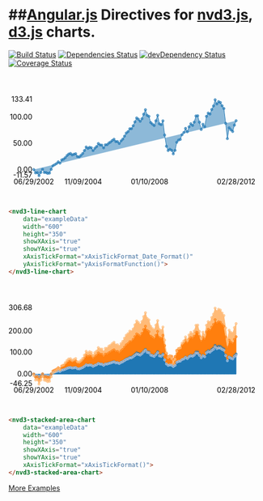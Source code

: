 <link href="http://nvd3.org/src/nv.d3.css" rel="stylesheet">

##[Angular.js](http://angularjs.org/) Directives for [nvd3.js](http://www.nvd3.org), [d3.js](http://www.d3js.org) charts.
=========================

[![Build Status](https://travis-ci.org/cmaurer/angularjs-nvd3-directives.png?branch=master)](https://travis-ci.org/cmaurer/angularjs-nvd3-directives)
[![Dependencies Status](https://david-dm.org/cmaurer/angularjs-nvd3-directives.png)](https://david-dm.org/cmaurer/angularjs-nvd3-directives#info=dependencies)
[![devDependency Status](https://david-dm.org/alanshaw/david-www/dev-status.png)](https://david-dm.org/cmaurer/angularjs-nvd3-directives#info=devDependencies)
[![Coverage Status](https://coveralls.io/repos/cmaurer/angularjs-nvd3-directives/badge.png)](https://coveralls.io/r/cmaurer/angularjs-nvd3-directives)

<svg height="250" width="500">
	<g class="nvd3 nv-wrap nv-lineChart" transform="translate(50,50)">
		<g>
			<rect width="400" height="150" style="opacity: 0;"/>
			<g class="nv-x nv-axis" transform="translate(0,150)">
				<g class="nvd3 nv-wrap nv-axis">
					<g>
						<g class="tick" transform="translate(97.79718239686379,0)" style="opacity: 1;">
							<line y2="-150" x2="0"/>
							<text y="7" dy=".71em" style="text-anchor: middle;" x="0">11/09/2004</text>
						</g>
						<g class="tick" transform="translate(228.90947351859498,0)" style="opacity: 1;">
							<line y2="-150" x2="0"/>
							<text y="7" dy=".71em" style="text-anchor: middle;" x="0">01/10/2008</text>
						</g>
						<path class="domain" d="M0,0V0H400V0"/>
						<text class="nv-axislabel" text-anchor="middle" y="36" x="200"/>
					</g>
					<g class="nv-axisMaxMin" transform="translate(0,0)">
						<text dy=".71em" y="7" transform="rotate(0 0,0)" style="text-anchor: middle;">06/29/2002</text>
					</g>
					<g class="nv-axisMaxMin" transform="translate(400,0)">
						<text dy=".71em" y="7" transform="rotate(0 0,0)" style="text-anchor: middle;">02/28/2012</text>
					</g>
				</g>
			</g>
			<g class="nv-y nv-axis">
				<g class="nvd3 nv-wrap nv-axis">
					<g>
						<g class="tick" transform="translate(0,138.03055659935615)" style="opacity: 1;">
							<line x2="400" y2="0"/>
							<text x="-3" dy=".32em" opacity="1" style="text-anchor: end;" y="0">0.00</text>
						</g>
						<g class="tick" transform="translate(0,86.30053943052357)" style="opacity: 1;">
							<line x2="400" y2="0"/>
							<text x="-3" dy=".32em" opacity="1" style="text-anchor: end;" y="0">50.00</text>
						</g>
						<g class="tick" transform="translate(0,34.57052226169098)" style="opacity: 1;">
							<line x2="400" y2="0"/>
							<text x="-3" dy=".32em" opacity="1" style="text-anchor: end;" y="0">100.00</text>
						</g>
						<path class="domain" d="M0,0H0V150H0"/>
						<text class="nv-axislabel" transform="rotate(-90)" y="-63" x="-75" style="text-anchor: middle;"/>
					</g>
					<g class="nv-axisMaxMin" transform="translate(0,150)">
						<text dy=".32em" y="0" x="-3" text-anchor="end" style="opacity: 1;">-11.57</text>
					</g>
					<g class="nv-axisMaxMin" transform="translate(0,0)">
						<text dy=".32em" y="0" x="-3" text-anchor="end" style="opacity: 1;">133.41</text>
					</g>
				</g>
			</g>
			<g class="nv-linesWrap">
				<g class="nvd3 nv-wrap nv-line" transform="translate(0,0)">
					<defs>
						<clipPath id="nv-edge-clip-64599">
							<rect width="400" height="150"/>
						</clipPath>
					</defs>
					<g clip-path="">
						<g class="nv-groups">
							<g class="nv-group nv-series-0" style="stroke-opacity: 1; fill-opacity: 0.5; fill: #1f77b4; stroke: #1f77b4;">
								<path class="nv-line" d="M0,138.03055659935615L3.511711605404449,144.58807965037516L7.023423210808898,144.1872432309768L10.42185379668417,150L13.938285444569,143.69678668149925L17.336716030444276,137.50503464286666L20.848427635848722,143.75296063232986L24.36013924125317,144.01450878921972L27.53200778807009,145.60893599812255L31.04371939347454,144.9705140361938L34.43742993686943,137.57298260033295L37.94914154227388,130.53160163485543L41.34757212814915,128.45922245267556L44.8592837335536,126.29693582252457L48.37099533895805,122.78590634459076L51.76942592483332,125.21480901729578L55.28585757271816,118.95617689429608L58.684288158593425,117.51366384052785L62.195999763997875,114.60388807260685L65.70771136940232,110.36207741051064L68.99286093574842,107.40899486748788L72.50457254115287,106.13207169067726L75.89828308454776,109.00580818788129L79.40999468995221,107.72289196855664L82.80842527582747,106.71396560780352L86.32013688123192,112.23328650781363L89.83184848663637,112.92496250410278L93.23027907251165,109.8710166524753L96.7419906779161,106.16217400145894L100.14514130627174,100.44248763584814L103.65685291167621,93.39531263014732L107.16856451708065,96.06896280859152L110.34043306389758,94.01491027052086L113.85214466930202,94.90470554487794L117.24585521269691,100.39658909791576L120.75756681810137,95.90195239770243L124.15599740397663,92.61370896782418L127.66770900938107,86.51052814930162L131.17942061478553,89.31537110495097L134.5778512006608,89.81613947663456L138.09428284854565,95.02451240696989L141.49271343442092,89.09714306014314L145.00442503982535,88.73912387921479L148.5161366452298,85.49198289381027L151.68800519204672,83.6103414028916L155.19971679745117,80.50710393371891L158.59342734084606,78.1061028343066L162.10513894625052,82.67572068312406L165.5035695321258,82.6556693411458L169.01528113753022,86.45901713304343L172.52699274293468,81.4158377748082L175.92542332880996,77.83105662304777L179.44185497669477,71.91125004610309L182.84028556257005,65.84929944805629L186.3519971679745,62.98684145655122L189.86370877337896,57.34019342970791L193.03557732019587,57.18317734127113L196.54256888311994,51.43202619885669L199.94099946899522,43.736192259085385L203.45271107439967,36.02831490149104L206.85114166027492,38.45478983412805L210.36285326567938,42.5096682546548L213.87456487108386,37.603178655483376L217.27299545695908,28.55922986151893L220.78470706236354,19.68936086771143L224.1878576907192,30.850048216157305L227.69956929612368,32.78595637979576L231.21128090152808,45.081908903687065L234.49643046787418,48.05798873079304L238.00342203079828,51.04601004108591L241.40185261667355,41.63673330574048L244.91356422207798,30.81659820781988L248.31199480795325,47.54623005191492L251.8237064133577,49.25318324815531L255.33541801876214,41.64920145722826L258.73384860463744,69.77460703089199L262.2455602100419,91.90736289548268L265.64871083839756,100.35147034475328L269.160422443802,97.96288749260597L272.6721340492064,100.06830330016234L275.84400259602336,106.95838088802932L279.3509941589474,100.05293121929861L282.7494247448227,84.03325655362089L286.26113635022716,79.72267048194081L289.6595669361024,78.40757115515878L293.17127854150687,69.07342381445807L296.6829901469113,64.74025101987431L300.08142073278657,56.57440392532126L303.593132338191,63.15080991944443L306.9962829665467,53.4639924299678L310.50799457195114,47.46185732916294L314.0197061773556,50.79226659518736L317.19157472417254,44.27375085787665L320.6985662870966,32.01356046749193L324.09699687297183,31.680672925993676L327.6087084783763,44.36846059573293L331.0071390642516,58.7999725529351L334.518850669656,48.48695281704218L338.03056227506045,53.31783914434648L341.42899286093575,32.78531920411375L344.94070446634015,26.31477516018404L348.3438550946958,28.194894579562927L351.8555667001003,19.21427423429074L355.3672783055047,12.214947129701642L358.53914685232166,0L362.0461384152457,8.222913557218277L365.444569001121,3.77269490290837L368.95628060652547,5.4382575765339425L372.3547111924007,11.888061180519145L375.86642279780517,17.292323027575918L379.37813440320963,46.60530193535625L382.7765649890849,76.8239460840891L386.28827659448933,55.47610360271945L389.691427222845,59.500423849951545L393.20313882824945,62.81074747523131L396.7148504336539,50.15471674805791L400,41.411145917294604"/>
							</g>
						</g>
						<g class="nv-scatterWrap" clip-path="">
							<g class="nvd3 nv-wrap nv-scatter nv-chart-64599" transform="translate(0,0)">
								<defs>
									<clipPath id="nv-edge-clip-64599">
										<rect width="400" height="150"/>
									</clipPath>
								</defs>
								<g clip-path="">
									<g class="nv-groups">
										<g class="nv-group nv-series-0" style="stroke-opacity: 1; fill-opacity: 0.5; stroke: #1f77b4; fill: #1f77b4;">
											<circle cx="0" cy="138.03055659935615" r="2.256758334191025" class="nv-point nv-point-0"/>
											<circle cx="3.511711605404449" cy="144.58807965037516" r="2.256758334191025" class="nv-point nv-point-1"/>
											<circle cx="7.023423210808898" cy="144.1872432309768" r="2.256758334191025" class="nv-point nv-point-2"/>
											<circle cx="10.42185379668417" cy="150" r="2.256758334191025" class="nv-point nv-point-3"/>
											<circle cx="13.938285444569" cy="143.69678668149925" r="2.256758334191025" class="nv-point nv-point-4"/>
											<circle cx="17.336716030444276" cy="137.50503464286666" r="2.256758334191025" class="nv-point nv-point-5"/>
											<circle cx="20.848427635848722" cy="143.75296063232986" r="2.256758334191025" class="nv-point nv-point-6"/>
											<circle cx="24.36013924125317" cy="144.01450878921972" r="2.256758334191025" class="nv-point nv-point-7"/>
											<circle cx="27.53200778807009" cy="145.60893599812255" r="2.256758334191025" class="nv-point nv-point-8"/>
											<circle cx="31.04371939347454" cy="144.9705140361938" r="2.256758334191025" class="nv-point nv-point-9"/>
											<circle cx="34.43742993686943" cy="137.57298260033295" r="2.256758334191025" class="nv-point nv-point-10"/>
											<circle cx="37.94914154227388" cy="130.53160163485543" r="2.256758334191025" class="nv-point nv-point-11"/>
											<circle cx="41.34757212814915" cy="128.45922245267556" r="2.256758334191025" class="nv-point nv-point-12"/>
											<circle cx="44.8592837335536" cy="126.29693582252457" r="2.256758334191025" class="nv-point nv-point-13"/>
											<circle cx="48.37099533895805" cy="122.78590634459076" r="2.256758334191025" class="nv-point nv-point-14"/>
											<circle cx="51.76942592483332" cy="125.21480901729578" r="2.256758334191025" class="nv-point nv-point-15"/>
											<circle cx="55.28585757271816" cy="118.95617689429608" r="2.256758334191025" class="nv-point nv-point-16"/>
											<circle cx="58.684288158593425" cy="117.51366384052785" r="2.256758334191025" class="nv-point nv-point-17"/>
											<circle cx="62.195999763997875" cy="114.60388807260685" r="2.256758334191025" class="nv-point nv-point-18"/>
											<circle cx="65.70771136940232" cy="110.36207741051064" r="2.256758334191025" class="nv-point nv-point-19"/>
											<circle cx="68.99286093574842" cy="107.40899486748788" r="2.256758334191025" class="nv-point nv-point-20"/>
											<circle cx="72.50457254115287" cy="106.13207169067726" r="2.256758334191025" class="nv-point nv-point-21"/>
											<circle cx="75.89828308454776" cy="109.00580818788129" r="2.256758334191025" class="nv-point nv-point-22"/>
											<circle cx="79.40999468995221" cy="107.72289196855664" r="2.256758334191025" class="nv-point nv-point-23"/>
											<circle cx="82.80842527582747" cy="106.71396560780352" r="2.256758334191025" class="nv-point nv-point-24"/>
											<circle cx="86.32013688123192" cy="112.23328650781363" r="2.256758334191025" class="nv-point nv-point-25"/>
											<circle cx="89.83184848663637" cy="112.92496250410278" r="2.256758334191025" class="nv-point nv-point-26"/>
											<circle cx="93.23027907251165" cy="109.8710166524753" r="2.256758334191025" class="nv-point nv-point-27"/>
											<circle cx="96.7419906779161" cy="106.16217400145894" r="2.256758334191025" class="nv-point nv-point-28"/>
											<circle cx="100.14514130627174" cy="100.44248763584814" r="2.256758334191025" class="nv-point nv-point-29"/>
											<circle cx="103.65685291167621" cy="93.39531263014732" r="2.256758334191025" class="nv-point nv-point-30"/>
											<circle cx="107.16856451708065" cy="96.06896280859152" r="2.256758334191025" class="nv-point nv-point-31"/>
											<circle cx="110.34043306389758" cy="94.01491027052086" r="2.256758334191025" class="nv-point nv-point-32"/>
											<circle cx="113.85214466930202" cy="94.90470554487794" r="2.256758334191025" class="nv-point nv-point-33"/>
											<circle cx="117.24585521269691" cy="100.39658909791576" r="2.256758334191025" class="nv-point nv-point-34"/>
											<circle cx="120.75756681810137" cy="95.90195239770243" r="2.256758334191025" class="nv-point nv-point-35"/>
											<circle cx="124.15599740397663" cy="92.61370896782418" r="2.256758334191025" class="nv-point nv-point-36"/>
											<circle cx="127.66770900938107" cy="86.51052814930162" r="2.256758334191025" class="nv-point nv-point-37"/>
											<circle cx="131.17942061478553" cy="89.31537110495097" r="2.256758334191025" class="nv-point nv-point-38"/>
											<circle cx="134.5778512006608" cy="89.81613947663456" r="2.256758334191025" class="nv-point nv-point-39"/>
											<circle cx="138.09428284854565" cy="95.02451240696989" r="2.256758334191025" class="nv-point nv-point-40"/>
											<circle cx="141.49271343442092" cy="89.09714306014314" r="2.256758334191025" class="nv-point nv-point-41"/>
											<circle cx="145.00442503982535" cy="88.73912387921479" r="2.256758334191025" class="nv-point nv-point-42"/>
											<circle cx="148.5161366452298" cy="85.49198289381027" r="2.256758334191025" class="nv-point nv-point-43"/>
											<circle cx="151.68800519204672" cy="83.6103414028916" r="2.256758334191025" class="nv-point nv-point-44"/>
											<circle cx="155.19971679745117" cy="80.50710393371891" r="2.256758334191025" class="nv-point nv-point-45"/>
											<circle cx="158.59342734084606" cy="78.1061028343066" r="2.256758334191025" class="nv-point nv-point-46"/>
											<circle cx="162.10513894625052" cy="82.67572068312406" r="2.256758334191025" class="nv-point nv-point-47"/>
											<circle cx="165.5035695321258" cy="82.6556693411458" r="2.256758334191025" class="nv-point nv-point-48"/>
											<circle cx="169.01528113753022" cy="86.45901713304343" r="2.256758334191025" class="nv-point nv-point-49"/>
											<circle cx="172.52699274293468" cy="81.4158377748082" r="2.256758334191025" class="nv-point nv-point-50"/>
											<circle cx="175.92542332880996" cy="77.83105662304777" r="2.256758334191025" class="nv-point nv-point-51"/>
											<circle cx="179.44185497669477" cy="71.91125004610309" r="2.256758334191025" class="nv-point nv-point-52"/>
											<circle cx="182.84028556257005" cy="65.84929944805629" r="2.256758334191025" class="nv-point nv-point-53"/>
											<circle cx="186.3519971679745" cy="62.98684145655122" r="2.256758334191025" class="nv-point nv-point-54"/>
											<circle cx="189.86370877337896" cy="57.34019342970791" r="2.256758334191025" class="nv-point nv-point-55"/>
											<circle cx="193.03557732019587" cy="57.18317734127113" r="2.256758334191025" class="nv-point nv-point-56"/>
											<circle cx="196.54256888311994" cy="51.43202619885669" r="2.256758334191025" class="nv-point nv-point-57"/>
											<circle cx="199.94099946899522" cy="43.736192259085385" r="2.256758334191025" class="nv-point nv-point-58"/>
											<circle cx="203.45271107439967" cy="36.02831490149104" r="2.256758334191025" class="nv-point nv-point-59"/>
											<circle cx="206.85114166027492" cy="38.45478983412805" r="2.256758334191025" class="nv-point nv-point-60"/>
											<circle cx="210.36285326567938" cy="42.5096682546548" r="2.256758334191025" class="nv-point nv-point-61"/>
											<circle cx="213.87456487108386" cy="37.603178655483376" r="2.256758334191025" class="nv-point nv-point-62"/>
											<circle cx="217.27299545695908" cy="28.55922986151893" r="2.256758334191025" class="nv-point nv-point-63"/>
											<circle cx="220.78470706236354" cy="19.68936086771143" r="2.256758334191025" class="nv-point nv-point-64"/>
											<circle cx="224.1878576907192" cy="30.850048216157305" r="2.256758334191025" class="nv-point nv-point-65"/>
											<circle cx="227.69956929612368" cy="32.78595637979576" r="2.256758334191025" class="nv-point nv-point-66"/>
											<circle cx="231.21128090152808" cy="45.081908903687065" r="2.256758334191025" class="nv-point nv-point-67"/>
											<circle cx="234.49643046787418" cy="48.05798873079304" r="2.256758334191025" class="nv-point nv-point-68"/>
											<circle cx="238.00342203079828" cy="51.04601004108591" r="2.256758334191025" class="nv-point nv-point-69"/>
											<circle cx="241.40185261667355" cy="41.63673330574048" r="2.256758334191025" class="nv-point nv-point-70"/>
											<circle cx="244.91356422207798" cy="30.81659820781988" r="2.256758334191025" class="nv-point nv-point-71"/>
											<circle cx="248.31199480795325" cy="47.54623005191492" r="2.256758334191025" class="nv-point nv-point-72"/>
											<circle cx="251.8237064133577" cy="49.25318324815531" r="2.256758334191025" class="nv-point nv-point-73"/>
											<circle cx="255.33541801876214" cy="41.64920145722826" r="2.256758334191025" class="nv-point nv-point-74"/>
											<circle cx="258.73384860463744" cy="69.77460703089199" r="2.256758334191025" class="nv-point nv-point-75"/>
											<circle cx="262.2455602100419" cy="91.90736289548268" r="2.256758334191025" class="nv-point nv-point-76"/>
											<circle cx="265.64871083839756" cy="100.35147034475328" r="2.256758334191025" class="nv-point nv-point-77"/>
											<circle cx="269.160422443802" cy="97.96288749260597" r="2.256758334191025" class="nv-point nv-point-78"/>
											<circle cx="272.6721340492064" cy="100.06830330016234" r="2.256758334191025" class="nv-point nv-point-79"/>
											<circle cx="275.84400259602336" cy="106.95838088802932" r="2.256758334191025" class="nv-point nv-point-80"/>
											<circle cx="279.3509941589474" cy="100.05293121929861" r="2.256758334191025" class="nv-point nv-point-81"/>
											<circle cx="282.7494247448227" cy="84.03325655362089" r="2.256758334191025" class="nv-point nv-point-82"/>
											<circle cx="286.26113635022716" cy="79.72267048194081" r="2.256758334191025" class="nv-point nv-point-83"/>
											<circle cx="289.6595669361024" cy="78.40757115515878" r="2.256758334191025" class="nv-point nv-point-84"/>
											<circle cx="293.17127854150687" cy="69.07342381445807" r="2.256758334191025" class="nv-point nv-point-85"/>
											<circle cx="296.6829901469113" cy="64.74025101987431" r="2.256758334191025" class="nv-point nv-point-86"/>
											<circle cx="300.08142073278657" cy="56.57440392532126" r="2.256758334191025" class="nv-point nv-point-87"/>
											<circle cx="303.593132338191" cy="63.15080991944443" r="2.256758334191025" class="nv-point nv-point-88"/>
											<circle cx="306.9962829665467" cy="53.4639924299678" r="2.256758334191025" class="nv-point nv-point-89"/>
											<circle cx="310.50799457195114" cy="47.46185732916294" r="2.256758334191025" class="nv-point nv-point-90"/>
											<circle cx="314.0197061773556" cy="50.79226659518736" r="2.256758334191025" class="nv-point nv-point-91"/>
											<circle cx="317.19157472417254" cy="44.27375085787665" r="2.256758334191025" class="nv-point nv-point-92"/>
											<circle cx="320.6985662870966" cy="32.01356046749193" r="2.256758334191025" class="nv-point nv-point-93"/>
											<circle cx="324.09699687297183" cy="31.680672925993676" r="2.256758334191025" class="nv-point nv-point-94"/>
											<circle cx="327.6087084783763" cy="44.36846059573293" r="2.256758334191025" class="nv-point nv-point-95"/>
											<circle cx="331.0071390642516" cy="58.7999725529351" r="2.256758334191025" class="nv-point nv-point-96"/>
											<circle cx="334.518850669656" cy="48.48695281704218" r="2.256758334191025" class="nv-point nv-point-97"/>
											<circle cx="338.03056227506045" cy="53.31783914434648" r="2.256758334191025" class="nv-point nv-point-98"/>
											<circle cx="341.42899286093575" cy="32.78531920411375" r="2.256758334191025" class="nv-point nv-point-99"/>
											<circle cx="344.94070446634015" cy="26.31477516018404" r="2.256758334191025" class="nv-point nv-point-100"/>
											<circle cx="348.3438550946958" cy="28.194894579562927" r="2.256758334191025" class="nv-point nv-point-101"/>
											<circle cx="351.8555667001003" cy="19.21427423429074" r="2.256758334191025" class="nv-point nv-point-102"/>
											<circle cx="355.3672783055047" cy="12.214947129701642" r="2.256758334191025" class="nv-point nv-point-103"/>
											<circle cx="358.53914685232166" cy="0" r="2.256758334191025" class="nv-point nv-point-104"/>
											<circle cx="362.0461384152457" cy="8.222913557218277" r="2.256758334191025" class="nv-point nv-point-105"/>
											<circle cx="365.444569001121" cy="3.77269490290837" r="2.256758334191025" class="nv-point nv-point-106"/>
											<circle cx="368.95628060652547" cy="5.4382575765339425" r="2.256758334191025" class="nv-point nv-point-107"/>
											<circle cx="372.3547111924007" cy="11.888061180519145" r="2.256758334191025" class="nv-point nv-point-108"/>
											<circle cx="375.86642279780517" cy="17.292323027575918" r="2.256758334191025" class="nv-point nv-point-109"/>
											<circle cx="379.37813440320963" cy="46.60530193535625" r="2.256758334191025" class="nv-point nv-point-110"/>
											<circle cx="382.7765649890849" cy="76.8239460840891" r="2.256758334191025" class="nv-point nv-point-111"/>
											<circle cx="386.28827659448933" cy="55.47610360271945" r="2.256758334191025" class="nv-point nv-point-112"/>
											<circle cx="389.691427222845" cy="59.500423849951545" r="2.256758334191025" class="nv-point nv-point-113"/>
											<circle cx="393.20313882824945" cy="62.81074747523131" r="2.256758334191025" class="nv-point nv-point-114"/>
											<circle cx="396.7148504336539" cy="50.15471674805791" r="2.256758334191025" class="nv-point nv-point-115"/>
											<circle cx="400" cy="41.411145917294604" r="2.256758334191025" class="nv-point nv-point-116"/>
										</g>
									</g>
									<g class="nv-point-paths"/>
								</g>
							</g>
						</g>
					</g>
				</g>
			</g>
			<g class="nv-legendWrap"/>
			<g class="nv-interactive"/>
		</g>
	</g>
</svg>


```HTML
<nvd3-line-chart
	data="exampleData"
    width="600"
    height="350"
    showXAxis="true"
    showYAxis="true"
    xAxisTickFormat="xAxisTickFormat_Date_Format()"
    yAxisTickFormat="yAxisFormatFunction()">
</nvd3-line-chart>
```


<a style="text-decoration: none" href="http://cmaurer.github.io/angularjs-nvd3-directives/stacked.area.chart.html">

<svg height="250" width="500"><g class="nvd3 nv-wrap nv-stackedAreaChart" transform="translate(50,50)"><g><rect width="400" height="150" style="opacity: 0;"></rect><g class="nv-x nv-axis" transform="translate(0,150)"><g class="nvd3 nv-wrap nv-axis"><g><g class="tick" transform="translate(97.79718239686379,0)" style="opacity: 1;"><line y2="-150" x2="0"></line><text y="7" dy=".71em" style="text-anchor: middle;" x="0">11/09/2004</text></g><g class="tick" transform="translate(228.90947351859498,0)" style="opacity: 1;"><line y2="-150" x2="0"></line><text y="7" dy=".71em" style="text-anchor: middle;" x="0">01/10/2008</text></g><path class="domain" d="M0,0V0H400V0"></path><text class="nv-axislabel" text-anchor="middle" y="36" x="200"></text></g><g class="nv-axisMaxMin" transform="translate(0,0)"><text dy=".71em" y="7" transform="rotate(0 0,0)" style="text-anchor: middle;">06/29/2002</text></g><g class="nv-axisMaxMin" transform="translate(400,0)"><text dy=".71em" y="7" transform="rotate(0 0,0)" style="text-anchor: middle;">02/28/2012</text></g></g></g><g class="nv-y nv-axis"><g class="nvd3 nv-wrap nv-axis"><g><g class="tick" transform="translate(0,130.34220201660852)" style="opacity: 1;"><line x2="400" y2="0"></line><text x="-3" dy=".32em" opacity="1" y="0" style="text-anchor: end;">0.00</text></g><g class="tick" transform="translate(0,87.84140132872457)" style="opacity: 1;"><line x2="400" y2="0"></line><text x="-3" dy=".32em" opacity="1" y="0" style="text-anchor: end;">100.00</text></g><g class="tick" transform="translate(0,45.340600640840634)" style="opacity: 1;"><line x2="400" y2="0"></line><text x="-3" dy=".32em" opacity="1" y="0" style="text-anchor: end;">200.00</text></g><g class="tick" transform="translate(0,2.839799952956696)" opacity="0" style="opacity: 1;"><line x2="400" y2="0"></line><text x="-3" dy=".32em" opacity="0" y="0" style="text-anchor: end;">300.00</text></g><path class="domain" d="M0,0H0V150H0"></path><text class="nv-axislabel" transform="rotate(-90)" y="-63" x="-75" style="text-anchor: middle;"></text></g><g class="nv-axisMaxMin" transform="translate(0,150)"><text dy=".32em" y="0" x="-3" text-anchor="end" style="opacity: 1;">-46.25</text></g><g class="nv-axisMaxMin" transform="translate(0,0)"><text dy=".32em" y="0" x="-3" text-anchor="end" style="opacity: 1;">306.68</text></g></g></g><g class="nv-stackedWrap"><g class="nvd3 nv-wrap nv-stackedarea" transform="translate(0,0)"><defs><clipPath id="nv-edge-clip-57803"><rect width="400" height="150"></rect></clipPath></defs><g clip-path=""><g class="nv-areaWrap"><path class="nv-area nv-area-0" d="M0,130.34220201660852L3.511711605404449,133.035995634422L7.023423210808898,132.8713342859278L10.42185379668417,135.2591821004869L13.938285444569,132.6698574916385L17.336716030444276,130.12632055017704L20.848427635848722,132.69293343495698L24.36013924125317,132.80037594797585L27.53200778807009,133.45535768513395L31.04371939347454,133.19309753093617L34.43742993686943,130.15423318925465L37.94914154227388,127.26167345933513L41.34757212814915,126.41035173751854L44.8592837335536,125.52209654133146L48.37099533895805,124.07978536285327L51.76942592483332,125.0775649310099L55.28585757271816,122.50655402673883L58.684288158593425,121.91397777079267L62.195999763997875,120.71865823750093L65.70771136940232,118.97614625536582L68.99286093574842,117.7630365422349L72.50457254115287,117.23848367717162L75.89828308454776,118.418998480584L79.40999468995221,117.89198370733526L82.80842527582747,117.47752242823717L86.32013688123192,119.74482843683768L89.83184848663637,120.0289650490771L93.23027907251165,118.77442125559648L96.7419906779161,117.2508495372737L100.14514130627174,114.90123452140537L103.65685291167621,112.00629463232309L107.16856451708065,113.10461510042113L110.34043306389758,112.26082186101368L113.85214466930202,112.62634475930548L117.24585521269691,114.88237965996038L120.75756681810137,113.03600816218221L124.15599740397663,111.68521624024662L127.66770900938107,109.17806385825952L131.17942061478553,110.33027758196471L134.5778512006608,110.53599041486652L138.09428284854565,112.67556074496997L141.49271343442092,110.24063072754154L145.00442503982535,110.09355845998928L148.5161366452298,108.7596511912586L151.68800519204672,107.98668344111672L155.19971679745117,106.71189092815439L158.59342734084606,105.72557316950696L162.10513894625052,107.60274650175747L165.5035695321258,107.59450952315603L169.01528113753022,109.15690342225895L172.52699274293468,107.08519368323002L175.92542332880996,105.61258573160879L179.44185497669477,103.18076245754713L182.84028556257005,100.69054721842855L186.3519971679745,99.5146655617751L189.86370877337896,97.19505428501631L193.03557732019587,97.13055295827536L196.54256888311994,94.76801238891981L199.94099946899522,91.60660705501303L203.45271107439967,88.44025435274538L206.85114166027492,89.43703661892532L210.36285326567938,91.10275788673346L213.87456487108386,89.08719953256767L217.27299545695908,85.37199619260726L220.78470706236354,81.72830385626891L224.1878576907192,86.31305149889943L227.69956929612368,87.10831169323029L231.21128090152808,92.15941989004378L234.49643046787418,93.38197675823744L238.00342203079828,94.60943912061627L241.40185261667355,90.74416111538298L244.91356422207798,86.29931042345461L248.31199480795325,93.17174916890272L251.8237064133577,93.87295594929277L255.33541801876214,90.74928296194645L258.73384860463744,102.30304151426705L262.2455602100419,111.39505324320683L265.64871083839756,114.86384512971671L269.160422443802,113.88262871725846L272.6721340492064,114.74752169912264L275.84400259602336,117.5779268518047L279.3509941589474,114.74120693469084L282.7494247448227,108.16041460836502L286.26113635022716,106.38965007447247L289.6595669361024,105.8494146615408L293.17127854150687,102.01499938942021L296.6829901469113,100.23495635669023L300.08142073278657,96.88047226014874L303.593132338191,99.58202288487223L306.9962829665467,95.60273269754747L310.50799457195114,93.1370893285486L314.0197061773556,94.50520273901222L317.19157472417254,91.82743310645932L320.6985662870966,86.7910157931166L324.09699687297183,86.65426746180904L327.6087084783763,91.86633933452703L331.0071390642516,97.79472334526545L334.518850669656,93.55819279420388L338.03056227506045,95.54269374915704L341.42899286093575,87.10804994504085L344.94070446634015,84.44998681454068L348.3438550946958,85.22232930624764L351.8555667001003,81.5331409371209L355.3672783055047,78.65785669692279L358.53914685232166,73.64002506081349L362.0461384152457,77.01795173951945L365.444569001121,75.18982692538073L368.95628060652547,75.87403071168441L372.3547111924007,78.52357378601118L375.86642279780517,80.7436141822599L379.37813440320963,92.78522118638756L382.7765649890849,105.19887038189943L386.28827659448933,96.42929665978123L389.691427222845,98.08246480172878L393.20313882824945,99.44232714385048L396.7148504336539,94.24330084467294L400,90.65149108395087L400,130.34220201660852L396.7148504336539,130.34220201660852L393.20313882824945,130.34220201660852L389.691427222845,130.34220201660852L386.28827659448933,130.34220201660852L382.7765649890849,130.34220201660852L379.37813440320963,130.34220201660852L375.86642279780517,130.34220201660852L372.3547111924007,130.34220201660852L368.95628060652547,130.34220201660852L365.444569001121,130.34220201660852L362.0461384152457,130.34220201660852L358.53914685232166,130.34220201660852L355.3672783055047,130.34220201660852L351.8555667001003,130.34220201660852L348.3438550946958,130.34220201660852L344.94070446634015,130.34220201660852L341.42899286093575,130.34220201660852L338.03056227506045,130.34220201660852L334.518850669656,130.34220201660852L331.0071390642516,130.34220201660852L327.6087084783763,130.34220201660852L324.09699687297183,130.34220201660852L320.6985662870966,130.34220201660852L317.19157472417254,130.34220201660852L314.0197061773556,130.34220201660852L310.50799457195114,130.34220201660852L306.9962829665467,130.34220201660852L303.593132338191,130.34220201660852L300.08142073278657,130.34220201660852L296.6829901469113,130.34220201660852L293.17127854150687,130.34220201660852L289.6595669361024,130.34220201660852L286.26113635022716,130.34220201660852L282.7494247448227,130.34220201660852L279.3509941589474,130.34220201660852L275.84400259602336,130.34220201660852L272.6721340492064,130.34220201660852L269.160422443802,130.34220201660852L265.64871083839756,130.34220201660852L262.2455602100419,130.34220201660852L258.73384860463744,130.34220201660852L255.33541801876214,130.34220201660852L251.8237064133577,130.34220201660852L248.31199480795325,130.34220201660852L244.91356422207798,130.34220201660852L241.40185261667355,130.34220201660852L238.00342203079828,130.34220201660852L234.49643046787418,130.34220201660852L231.21128090152808,130.34220201660852L227.69956929612368,130.34220201660852L224.1878576907192,130.34220201660852L220.78470706236354,130.34220201660852L217.27299545695908,130.34220201660852L213.87456487108386,130.34220201660852L210.36285326567938,130.34220201660852L206.85114166027492,130.34220201660852L203.45271107439967,130.34220201660852L199.94099946899522,130.34220201660852L196.54256888311994,130.34220201660852L193.03557732019587,130.34220201660852L189.86370877337896,130.34220201660852L186.3519971679745,130.34220201660852L182.84028556257005,130.34220201660852L179.44185497669477,130.34220201660852L175.92542332880996,130.34220201660852L172.52699274293468,130.34220201660852L169.01528113753022,130.34220201660852L165.5035695321258,130.34220201660852L162.10513894625052,130.34220201660852L158.59342734084606,130.34220201660852L155.19971679745117,130.34220201660852L151.68800519204672,130.34220201660852L148.5161366452298,130.34220201660852L145.00442503982535,130.34220201660852L141.49271343442092,130.34220201660852L138.09428284854565,130.34220201660852L134.5778512006608,130.34220201660852L131.17942061478553,130.34220201660852L127.66770900938107,130.34220201660852L124.15599740397663,130.34220201660852L120.75756681810137,130.34220201660852L117.24585521269691,130.34220201660852L113.85214466930202,130.34220201660852L110.34043306389758,130.34220201660852L107.16856451708065,130.34220201660852L103.65685291167621,130.34220201660852L100.14514130627174,130.34220201660852L96.7419906779161,130.34220201660852L93.23027907251165,130.34220201660852L89.83184848663637,130.34220201660852L86.32013688123192,130.34220201660852L82.80842527582747,130.34220201660852L79.40999468995221,130.34220201660852L75.89828308454776,130.34220201660852L72.50457254115287,130.34220201660852L68.99286093574842,130.34220201660852L65.70771136940232,130.34220201660852L62.195999763997875,130.34220201660852L58.684288158593425,130.34220201660852L55.28585757271816,130.34220201660852L51.76942592483332,130.34220201660852L48.37099533895805,130.34220201660852L44.8592837335536,130.34220201660852L41.34757212814915,130.34220201660852L37.94914154227388,130.34220201660852L34.43742993686943,130.34220201660852L31.04371939347454,130.34220201660852L27.53200778807009,130.34220201660852L24.36013924125317,130.34220201660852L20.848427635848722,130.34220201660852L17.336716030444276,130.34220201660852L13.938285444569,130.34220201660852L10.42185379668417,130.34220201660852L7.023423210808898,130.34220201660852L3.511711605404449,130.34220201660852L0,130.34220201660852Z" style="fill: #1f77b4; stroke: #1f77b4;"></path><path class="nv-area nv-area-1" d="M0,130.34220201660852L3.511711605404449,133.035995634422L7.023423210808898,132.8713342859278L10.42185379668417,135.2591821004869L13.938285444569,132.6698574916385L17.336716030444276,130.12632055017704L20.848427635848722,132.69293343495698L24.36013924125317,132.80037594797585L27.53200778807009,133.45535768513395L31.04371939347454,133.19309753093617L34.43742993686943,130.15423318925465L37.94914154227388,127.26167345933513L41.34757212814915,126.41035173751854L44.8592837335536,125.52209654133146L48.37099533895805,124.07978536285327L51.76942592483332,125.0775649310099L55.28585757271816,122.50655402673883L58.684288158593425,121.91397777079267L62.195999763997875,120.71865823750093L65.70771136940232,118.99704996260056L68.99286093574842,117.80875707392141L72.50457254115287,117.2706149333095L75.89828308454776,118.44502821411248L79.40999468995221,117.92098086309362L82.80842527582747,117.52530505017982L86.32013688123192,119.77663962288857L89.83184848663637,120.0776948677408L93.23027907251165,118.87799839862882L96.7419906779161,117.34232515165104L100.14514130627174,115.06213987913456L103.65685291167621,112.18451274830524L107.16856451708065,113.29754211297796L110.34043306389758,112.47701569693822L113.85214466930202,112.83104730251551L117.24585521269691,115.05920833357001L120.75756681810137,113.2420960258292L124.15599740397663,111.91927255314832L127.66770900938107,109.46489823668355L131.17942061478553,110.6489403868602L134.5778512006608,110.90317629808126L138.09428284854565,113.0092978510172L141.49271343442092,110.66479059248306L145.00442503982535,110.56863033407916L148.5161366452298,109.35976145285284L151.68800519204672,108.51411666642089L155.19971679745117,107.26818120426299L158.59342734084606,106.38415645925616L162.10513894625052,108.0942008971487L165.5035695321258,107.96508450938708L169.01528113753022,109.51422463349151L172.52699274293468,107.46243883497357L175.92542332880996,105.96002346126255L179.44185497669477,103.727921209922L182.84028556257005,101.5080374961291L186.3519971679745,100.29573542290643L189.86370877337896,98.34715128613922L193.03557732019587,98.25653806644442L196.54256888311994,96.07765556997757L199.94099946899522,93.24330599517546L203.45271107439967,90.68936135813743L206.85114166027492,91.65973289575848L210.36285326567938,92.77455529363829L213.87456487108386,90.09427832586742L217.27299545695908,86.35309500983485L220.78470706236354,83.0353599112548L224.1878576907192,87.26280031396516L227.69956929612368,88.40878563369563L231.21128090152808,92.94186618732266L234.49643046787418,94.08236623976836L238.00342203079828,95.42944356044327L241.40185261667355,92.05189334681134L244.91356422207798,88.10236156559455L248.31199480795325,94.31720914239065L251.8237064133577,95.10470675713785L255.33541801876214,92.00997264999708L258.73384860463744,102.21142359862978L262.2455602100419,110.25666950218448L265.64871083839756,113.10870183585965L269.160422443802,112.296878443442L272.6721340492064,112.72043194820355L275.84400259602336,115.37132212654186L279.3509941589474,112.99757520384443L282.7494247448227,106.94918685379477L286.26113635022716,105.19512183835384L289.6595669361024,104.63998949327124L293.17127854150687,101.73635108915882L296.6829901469113,100.36255372201012L300.08142073278657,97.37349677314599L303.593132338191,99.6953912582088L306.9962829665467,96.22721352707363L310.50799457195114,94.32096704964741L314.0197061773556,95.04361325511411L317.19157472417254,92.91281022918047L320.6985662870966,88.87969862273067L324.09699687297183,89.22490324092223L327.6087084783763,93.30432625921472L331.0071390642516,97.99342660317089L334.518850669656,94.32449013694381L338.03056227506045,95.96610045378435L341.42899286093575,88.53077998337696L344.94070446634015,86.07296601754467L348.3438550946958,87.02241443433941L351.8555667001003,83.94699109496061L355.3672783055047,81.33237535958999L358.53914685232166,76.55342423835219L362.0461384152457,79.98983333320565L365.444569001121,78.72659687373613L368.95628060652547,79.175614770451L372.3547111924007,81.46650829430878L375.86642279780517,83.18348418703391L379.37813440320963,93.71229748772365L382.7765649890849,103.9490239917384L386.28827659448933,96.90235637418917L389.691427222845,98.94416098361282L393.20313882824945,100.22317561510246L396.7148504336539,95.97447811901861L400,93.38926679688046L400,90.65149108395087L396.7148504336539,94.24330084467294L393.20313882824945,99.44232714385048L389.691427222845,98.08246480172878L386.28827659448933,96.42929665978123L382.7765649890849,105.19887038189943L379.37813440320963,92.78522118638756L375.86642279780517,80.7436141822599L372.3547111924007,78.52357378601118L368.95628060652547,75.87403071168441L365.444569001121,75.18982692538073L362.0461384152457,77.01795173951945L358.53914685232166,73.64002506081349L355.3672783055047,78.65785669692279L351.8555667001003,81.5331409371209L348.3438550946958,85.22232930624764L344.94070446634015,84.44998681454068L341.42899286093575,87.10804994504085L338.03056227506045,95.54269374915704L334.518850669656,93.55819279420388L331.0071390642516,97.79472334526545L327.6087084783763,91.86633933452703L324.09699687297183,86.65426746180904L320.6985662870966,86.7910157931166L317.19157472417254,91.82743310645932L314.0197061773556,94.50520273901222L310.50799457195114,93.1370893285486L306.9962829665467,95.60273269754747L303.593132338191,99.58202288487223L300.08142073278657,96.88047226014874L296.6829901469113,100.23495635669023L293.17127854150687,102.01499938942021L289.6595669361024,105.8494146615408L286.26113635022716,106.38965007447247L282.7494247448227,108.16041460836502L279.3509941589474,114.74120693469084L275.84400259602336,117.5779268518047L272.6721340492064,114.74752169912264L269.160422443802,113.88262871725846L265.64871083839756,114.86384512971671L262.2455602100419,111.39505324320683L258.73384860463744,102.30304151426705L255.33541801876214,90.74928296194645L251.8237064133577,93.87295594929277L248.31199480795325,93.17174916890272L244.91356422207798,86.29931042345461L241.40185261667355,90.74416111538298L238.00342203079828,94.60943912061627L234.49643046787418,93.38197675823744L231.21128090152808,92.15941989004378L227.69956929612368,87.10831169323029L224.1878576907192,86.31305149889943L220.78470706236354,81.72830385626891L217.27299545695908,85.37199619260726L213.87456487108386,89.08719953256767L210.36285326567938,91.10275788673346L206.85114166027492,89.43703661892532L203.45271107439967,88.44025435274538L199.94099946899522,91.60660705501303L196.54256888311994,94.76801238891981L193.03557732019587,97.13055295827536L189.86370877337896,97.19505428501631L186.3519971679745,99.5146655617751L182.84028556257005,100.69054721842855L179.44185497669477,103.18076245754713L175.92542332880996,105.61258573160879L172.52699274293468,107.08519368323002L169.01528113753022,109.15690342225895L165.5035695321258,107.59450952315603L162.10513894625052,107.60274650175747L158.59342734084606,105.72557316950696L155.19971679745117,106.71189092815439L151.68800519204672,107.98668344111672L148.5161366452298,108.7596511912586L145.00442503982535,110.09355845998928L141.49271343442092,110.24063072754154L138.09428284854565,112.67556074496997L134.5778512006608,110.53599041486652L131.17942061478553,110.33027758196471L127.66770900938107,109.17806385825952L124.15599740397663,111.68521624024662L120.75756681810137,113.03600816218221L117.24585521269691,114.88237965996038L113.85214466930202,112.62634475930548L110.34043306389758,112.26082186101368L107.16856451708065,113.10461510042113L103.65685291167621,112.00629463232309L100.14514130627174,114.90123452140537L96.7419906779161,117.2508495372737L93.23027907251165,118.77442125559648L89.83184848663637,120.0289650490771L86.32013688123192,119.74482843683768L82.80842527582747,117.47752242823717L79.40999468995221,117.89198370733526L75.89828308454776,118.418998480584L72.50457254115287,117.23848367717162L68.99286093574842,117.7630365422349L65.70771136940232,118.97614625536582L62.195999763997875,120.71865823750093L58.684288158593425,121.91397777079267L55.28585757271816,122.50655402673883L51.76942592483332,125.0775649310099L48.37099533895805,124.07978536285327L44.8592837335536,125.52209654133146L41.34757212814915,126.41035173751854L37.94914154227388,127.26167345933513L34.43742993686943,130.15423318925465L31.04371939347454,133.19309753093617L27.53200778807009,133.45535768513395L24.36013924125317,132.80037594797585L20.848427635848722,132.69293343495698L17.336716030444276,130.12632055017704L13.938285444569,132.6698574916385L10.42185379668417,135.2591821004869L7.023423210808898,132.8713342859278L3.511711605404449,133.035995634422L0,130.34220201660852Z" style="fill: #aec7e8; stroke: #aec7e8;"></path><path class="nv-area nv-area-2" d="M0,130.34220201660852L3.511711605404449,135.72978925223546L7.023423210808898,135.40046655524708L10.42185379668417,140.17616218436527L13.938285444569,134.9975129666685L17.336716030444276,129.9104390837456L20.848427635848722,135.04366485330544L24.36013924125317,135.2585498793432L27.53200778807009,136.56851335365937L31.04371939347454,136.04399304526385L34.43742993686943,129.96626436190076L37.94914154227388,124.18114490206176L41.34757212814915,122.47850145842854L44.8592837335536,120.7019910660544L48.37099533895805,117.81736870909805L51.76942592483332,119.81292784541128L55.28585757271816,114.67090603686913L58.684288158593425,113.48575352497681L62.195999763997875,111.09511445839334L65.70771136940232,107.65189790859262L68.99286093574842,105.27531213123434L72.50457254115287,104.19902785001037L75.89828308454776,106.54785441161637L79.40999468995221,105.49975970957863L82.80842527582747,104.70840808375112L86.32013688123192,109.21107722916851L89.83184848663637,109.81318771887311L93.23027907251165,107.41379478064906L96.7419906779161,104.34244828669357L100.14514130627174,99.78207774166052L103.65685291167621,94.02682348000215L107.16856451708065,96.25288220934743L110.34043306389758,94.61182937726795L113.85214466930202,95.31989258842246L117.24585521269691,99.7762146505315L120.75756681810137,96.1419900350497L124.15599740397663,93.49634308968807L127.66770900938107,88.58759445675861L131.17942061478553,90.95567875711173L134.5778512006608,91.46415057955383L138.09428284854565,95.67639368542604L141.49271343442092,90.98737916835782L145.00442503982535,90.79505865154987L148.5161366452298,88.37732088909698L151.68800519204672,86.68603131623306L155.19971679745117,84.19416039191739L158.59342734084606,82.42611090190367L162.10513894625052,85.84619977768872L165.5035695321258,85.58796700216567L169.01528113753022,88.68624725037431L172.52699274293468,84.58267565333875L175.92542332880996,81.57784490591666L179.44185497669477,77.11364040323531L182.84028556257005,72.67387297564973L186.3519971679745,70.24926882920441L189.86370877337896,66.3521005556699L193.03557732019587,66.1708741162804L196.54256888311994,61.81310912334658L199.94099946899522,56.14440997374221L203.45271107439967,51.0365206996664L206.85114166027492,52.977263774908295L210.36285326567938,55.20690857066802L213.87456487108386,49.846354635126175L217.27299545695908,42.36398800306314L220.78470706236354,35.72851780589947L224.1878576907192,44.1833986113234L227.69956929612368,46.475369250782535L231.21128090152808,55.541530358036965L234.49643046787418,57.822530462928185L238.00342203079828,60.516685104278L241.40185261667355,53.761584677014014L244.91356422207798,45.86252111458056L248.31199480795325,58.29221626817288L251.8237064133577,59.8672114976673L255.33541801876214,53.67774328338547L258.73384860463744,74.08064518065103L262.2455602100419,90.17113698776038L265.64871083839756,95.87520165511069L269.160422443802,94.25155487027565L272.6721340492064,95.09866187979877L275.84400259602336,100.4004422364752L279.3509941589474,95.65294839108034L282.7494247448227,83.55617169098082L286.26113635022716,80.04804166009923L289.6595669361024,78.9377769699341L293.17127854150687,73.1305001617091L296.6829901469113,70.38290542741157L300.08142073278657,64.4047915296833L303.593132338191,69.04858049980928L306.9962829665467,62.11222503753865L310.50799457195114,58.299732082686106L314.0197061773556,59.74502449361958L317.19157472417254,55.48341844175249L320.6985662870966,47.417195228852705L324.09699687297183,48.107604465235866L327.6087084783763,56.26645050182094L331.0071390642516,65.64465118973314L334.518850669656,58.30677825727895L338.03056227506045,61.589998890960274L341.42899286093575,46.71935795014524L344.94070446634015,41.80373001847903L348.3438550946958,43.702626852072285L351.8555667001003,37.55178017331332L355.3672783055047,32.32254870257263L358.53914685232166,22.76464646009505L362.0461384152457,29.637464649802013L365.444569001121,27.110991730862096L368.95628060652547,28.009027524292023L372.3547111924007,32.59081457201083L375.86642279780517,36.02476635745917L379.37813440320963,57.082392958838895L382.7765649890849,77.55584596686822L386.28827659448933,63.462510731769655L389.691427222845,67.54611995061701L393.20313882824945,70.10414921359623L396.7148504336539,61.60675422142877L400,56.43633157715236L400,93.38926679688046L396.7148504336539,95.97447811901861L393.20313882824945,100.22317561510246L389.691427222845,98.94416098361282L386.28827659448933,96.90235637418917L382.7765649890849,103.9490239917384L379.37813440320963,93.71229748772365L375.86642279780517,83.18348418703391L372.3547111924007,81.46650829430878L368.95628060652547,79.175614770451L365.444569001121,78.72659687373613L362.0461384152457,79.98983333320565L358.53914685232166,76.55342423835219L355.3672783055047,81.33237535958999L351.8555667001003,83.94699109496061L348.3438550946958,87.02241443433941L344.94070446634015,86.07296601754467L341.42899286093575,88.53077998337696L338.03056227506045,95.96610045378435L334.518850669656,94.32449013694381L331.0071390642516,97.99342660317089L327.6087084783763,93.30432625921472L324.09699687297183,89.22490324092223L320.6985662870966,88.87969862273067L317.19157472417254,92.91281022918047L314.0197061773556,95.04361325511411L310.50799457195114,94.32096704964741L306.9962829665467,96.22721352707363L303.593132338191,99.6953912582088L300.08142073278657,97.37349677314599L296.6829901469113,100.36255372201012L293.17127854150687,101.73635108915882L289.6595669361024,104.63998949327124L286.26113635022716,105.19512183835384L282.7494247448227,106.94918685379477L279.3509941589474,112.99757520384443L275.84400259602336,115.37132212654186L272.6721340492064,112.72043194820355L269.160422443802,112.296878443442L265.64871083839756,113.10870183585965L262.2455602100419,110.25666950218448L258.73384860463744,102.21142359862978L255.33541801876214,92.00997264999708L251.8237064133577,95.10470675713785L248.31199480795325,94.31720914239065L244.91356422207798,88.10236156559455L241.40185261667355,92.05189334681134L238.00342203079828,95.42944356044327L234.49643046787418,94.08236623976836L231.21128090152808,92.94186618732266L227.69956929612368,88.40878563369563L224.1878576907192,87.26280031396516L220.78470706236354,83.0353599112548L217.27299545695908,86.35309500983485L213.87456487108386,90.09427832586742L210.36285326567938,92.77455529363829L206.85114166027492,91.65973289575848L203.45271107439967,90.68936135813743L199.94099946899522,93.24330599517546L196.54256888311994,96.07765556997757L193.03557732019587,98.25653806644442L189.86370877337896,98.34715128613922L186.3519971679745,100.29573542290643L182.84028556257005,101.5080374961291L179.44185497669477,103.727921209922L175.92542332880996,105.96002346126255L172.52699274293468,107.46243883497357L169.01528113753022,109.51422463349151L165.5035695321258,107.96508450938708L162.10513894625052,108.0942008971487L158.59342734084606,106.38415645925616L155.19971679745117,107.26818120426299L151.68800519204672,108.51411666642089L148.5161366452298,109.35976145285284L145.00442503982535,110.56863033407916L141.49271343442092,110.66479059248306L138.09428284854565,113.0092978510172L134.5778512006608,110.90317629808126L131.17942061478553,110.6489403868602L127.66770900938107,109.46489823668355L124.15599740397663,111.91927255314832L120.75756681810137,113.2420960258292L117.24585521269691,115.05920833357001L113.85214466930202,112.83104730251551L110.34043306389758,112.47701569693822L107.16856451708065,113.29754211297796L103.65685291167621,112.18451274830524L100.14514130627174,115.06213987913456L96.7419906779161,117.34232515165104L93.23027907251165,118.87799839862882L89.83184848663637,120.0776948677408L86.32013688123192,119.77663962288857L82.80842527582747,117.52530505017982L79.40999468995221,117.92098086309362L75.89828308454776,118.44502821411248L72.50457254115287,117.2706149333095L68.99286093574842,117.80875707392141L65.70771136940232,118.99704996260056L62.195999763997875,120.71865823750093L58.684288158593425,121.91397777079267L55.28585757271816,122.50655402673883L51.76942592483332,125.0775649310099L48.37099533895805,124.07978536285327L44.8592837335536,125.52209654133146L41.34757212814915,126.41035173751854L37.94914154227388,127.26167345933513L34.43742993686943,130.15423318925465L31.04371939347454,133.19309753093617L27.53200778807009,133.45535768513395L24.36013924125317,132.80037594797585L20.848427635848722,132.69293343495698L17.336716030444276,130.12632055017704L13.938285444569,132.6698574916385L10.42185379668417,135.2591821004869L7.023423210808898,132.8713342859278L3.511711605404449,133.035995634422L0,130.34220201660852Z" style="fill: #ff7f0e; stroke: #ff7f0e;"></path><path class="nv-area nv-area-3" d="M0,133.3459210569033L3.511711605404449,141.9618343594864L7.023423210808898,141.3949465381429L10.42185379668417,150L13.938285444569,142.12670636844183L17.336716030444276,134.96889647904544L20.848427635848722,142.21909146782986L24.36013924125317,143.37799790720067L27.53200778807009,145.2473992534779L31.04371939347454,144.39988636187053L34.43742993686943,135.53680658080052L37.94914154227388,127.68527048038605L41.34757212814915,125.46686275330923L44.8592837335536,122.89014983433168L48.37099533895805,119.0928614609276L51.76942592483332,121.57106974214174L55.28585757271816,114.01532227957716L58.684288158593425,112.30960618880354L62.195999763997875,107.81927536657862L65.70771136940232,103.50530664718868L68.99286093574842,100.43154321870207L72.50457254115287,99.9430126525373L75.89828308454776,103.12403704368955L79.40999468995221,101.4161991949701L82.80842527582747,99.64291172180803L86.32013688123192,105.81333603312973L89.83184848663637,106.27706683760503L93.23027907251165,103.23664800490769L96.7419906779161,99.44332750004219L100.14514130627174,92.80614184096885L103.65685291167621,85.3592959127107L107.16856451708065,88.83381136289051L110.34043306389758,86.07436271643556L113.85214466930202,87.67470533689043L117.24585521269691,93.24023320250845L120.75756681810137,87.86524685882021L124.15599740397663,84.990296136307L127.66770900938107,78.06867020299353L131.17942061478553,80.9430382585719L134.5778512006608,81.02641504691886L138.09428284854565,86.1749739773453L141.49271343442092,79.45350071452327L145.00442503982535,79.23389700301252L148.5161366452298,75.10881004723501L151.68800519204672,73.34402886326775L155.19971679745117,70.010326003725L158.59342734084606,67.5103369257869L162.10513894625052,72.7035256623835L165.5035695321258,72.37713825226867L169.01528113753022,75.38745317419189L172.52699274293468,70.02709951851155L175.92542332880996,65.67783925949797L179.44185497669477,59.22965321438795L182.84028556257005,53.55778138536827L186.3519971679745,50.39575461594636L189.86370877337896,45.440052300042666L193.03557732019587,46.32949284182986L196.54256888311994,41.248901643101505L199.94099946899522,32.913388234031146L203.45271107439967,25.403506463452786L206.85114166027492,28.50390777555465L210.36285326567938,32.92569427488178L213.87456487108386,26.61391326383115L217.27299545695908,16.7862222961071L220.78470706236354,9.005195951830075L224.1878576907192,20.484692249858824L227.69956929612368,23.212436835716176L231.21128090152808,36.20540306999776L234.49643046787418,40.42486212024403L238.00342203079828,43.38725690270924L241.40185261667355,33.61461546427981L244.91356422207798,24.632537773275274L248.31199480795325,42.339714968341525L251.8237064133577,44.39447272651016L255.33541801876214,37.29565112946439L258.73384860463744,62.98523371780689L262.2455602100419,88.35813754433957L265.64871083839756,97.3847382881859L269.160422443802,95.13892572013884L272.6721340492064,99.52251883730983L275.84400259602336,108.86840470078457L279.3509941589474,101.13831079472969L282.7494247448227,85.24663536313919L286.26113635022716,79.60946860460396L289.6595669361024,78.38061908323309L293.17127854150687,69.23452362887245L296.6829901469113,64.80629929869076L300.08142073278657,56.9337116783783L303.593132338191,62.68566052555819L306.9962829665467,52.95273849205567L310.50799457195114,47.84779559476898L314.0197061773556,51.17767576269182L317.19157472417254,45.22556887052808L320.6985662870966,33.895478190849005L324.09699687297183,33.49178108587964L327.6087084783763,46.1573988143102L331.0071390642516,58.38434283431481L334.518850669656,47.57617281552264L338.03056227506045,53.3383923315787L341.42899286093575,33.79331898337996L344.94070446634015,26.77631690169987L348.3438550946958,28.450613761167048L351.8555667001003,18.42488900534258L355.3672783055047,11.805332406640389L358.53914685232166,0L362.0461384152457,6.64101481800509L365.444569001121,2.1977915845471045L368.95628060652547,3.865685243796321L372.3547111924007,9.582803283281095L375.86642279780517,14.46187507585006L379.37813440320963,39.14358235115759L382.7765649890849,64.11797815468134L386.28827659448933,43.70303634805536L389.691427222845,47.90942531594621L393.20313882824945,49.898661806812L396.7148504336539,38.43574335699179L400,30.46846125935079L400,56.43633157715236L396.7148504336539,61.60675422142877L393.20313882824945,70.10414921359623L389.691427222845,67.54611995061701L386.28827659448933,63.462510731769655L382.7765649890849,77.55584596686822L379.37813440320963,57.082392958838895L375.86642279780517,36.02476635745917L372.3547111924007,32.59081457201083L368.95628060652547,28.009027524292023L365.444569001121,27.110991730862096L362.0461384152457,29.637464649802013L358.53914685232166,22.76464646009505L355.3672783055047,32.32254870257263L351.8555667001003,37.55178017331332L348.3438550946958,43.702626852072285L344.94070446634015,41.80373001847903L341.42899286093575,46.71935795014524L338.03056227506045,61.589998890960274L334.518850669656,58.30677825727895L331.0071390642516,65.64465118973314L327.6087084783763,56.26645050182094L324.09699687297183,48.107604465235866L320.6985662870966,47.417195228852705L317.19157472417254,55.48341844175249L314.0197061773556,59.74502449361958L310.50799457195114,58.299732082686106L306.9962829665467,62.11222503753865L303.593132338191,69.04858049980928L300.08142073278657,64.4047915296833L296.6829901469113,70.38290542741157L293.17127854150687,73.1305001617091L289.6595669361024,78.9377769699341L286.26113635022716,80.04804166009923L282.7494247448227,83.55617169098082L279.3509941589474,95.65294839108034L275.84400259602336,100.4004422364752L272.6721340492064,95.09866187979877L269.160422443802,94.25155487027565L265.64871083839756,95.87520165511069L262.2455602100419,90.17113698776038L258.73384860463744,74.08064518065103L255.33541801876214,53.67774328338547L251.8237064133577,59.8672114976673L248.31199480795325,58.29221626817288L244.91356422207798,45.86252111458056L241.40185261667355,53.761584677014014L238.00342203079828,60.516685104278L234.49643046787418,57.822530462928185L231.21128090152808,55.541530358036965L227.69956929612368,46.475369250782535L224.1878576907192,44.1833986113234L220.78470706236354,35.72851780589947L217.27299545695908,42.36398800306314L213.87456487108386,49.846354635126175L210.36285326567938,55.20690857066802L206.85114166027492,52.977263774908295L203.45271107439967,51.0365206996664L199.94099946899522,56.14440997374221L196.54256888311994,61.81310912334658L193.03557732019587,66.1708741162804L189.86370877337896,66.3521005556699L186.3519971679745,70.24926882920441L182.84028556257005,72.67387297564973L179.44185497669477,77.11364040323531L175.92542332880996,81.57784490591666L172.52699274293468,84.58267565333875L169.01528113753022,88.68624725037431L165.5035695321258,85.58796700216567L162.10513894625052,85.84619977768872L158.59342734084606,82.42611090190367L155.19971679745117,84.19416039191739L151.68800519204672,86.68603131623306L148.5161366452298,88.37732088909698L145.00442503982535,90.79505865154987L141.49271343442092,90.98737916835782L138.09428284854565,95.67639368542604L134.5778512006608,91.46415057955383L131.17942061478553,90.95567875711173L127.66770900938107,88.58759445675861L124.15599740397663,93.49634308968807L120.75756681810137,96.1419900350497L117.24585521269691,99.7762146505315L113.85214466930202,95.31989258842246L110.34043306389758,94.61182937726795L107.16856451708065,96.25288220934743L103.65685291167621,94.02682348000215L100.14514130627174,99.78207774166052L96.7419906779161,104.34244828669357L93.23027907251165,107.41379478064906L89.83184848663637,109.81318771887311L86.32013688123192,109.21107722916851L82.80842527582747,104.70840808375112L79.40999468995221,105.49975970957863L75.89828308454776,106.54785441161637L72.50457254115287,104.19902785001037L68.99286093574842,105.27531213123434L65.70771136940232,107.65189790859262L62.195999763997875,111.09511445839334L58.684288158593425,113.48575352497681L55.28585757271816,114.67090603686913L51.76942592483332,119.81292784541128L48.37099533895805,117.81736870909805L44.8592837335536,120.7019910660544L41.34757212814915,122.47850145842854L37.94914154227388,124.18114490206176L34.43742993686943,129.96626436190076L31.04371939347454,136.04399304526385L27.53200778807009,136.56851335365937L24.36013924125317,135.2585498793432L20.848427635848722,135.04366485330544L17.336716030444276,129.9104390837456L13.938285444569,134.9975129666685L10.42185379668417,140.17616218436527L7.023423210808898,135.40046655524708L3.511711605404449,135.72978925223546L0,130.34220201660852Z" style="fill: #ffbb78; stroke: #ffbb78;"></path></g><g class="nv-scatterWrap"><g class="nvd3 nv-wrap nv-scatter nv-chart-16290" transform="translate(0,0)"><defs><clipPath id="nv-edge-clip-16290"><rect width="400" height="150"></rect></clipPath></defs><g clip-path=""><g class="nv-groups"><g class="nv-group nv-series-0" style="stroke-opacity: 1; fill-opacity: 0.5; stroke: #1f77b4; fill: #1f77b4;"><circle cx="0" cy="130.34220201660852" r="2.256758334191025" class="nv-point nv-point-0"></circle><circle cx="3.511711605404449" cy="133.035995634422" r="2.256758334191025" class="nv-point nv-point-1"></circle><circle cx="7.023423210808898" cy="132.8713342859278" r="2.256758334191025" class="nv-point nv-point-2"></circle><circle cx="10.42185379668417" cy="135.2591821004869" r="2.256758334191025" class="nv-point nv-point-3"></circle><circle cx="13.938285444569" cy="132.6698574916385" r="2.256758334191025" class="nv-point nv-point-4"></circle><circle cx="17.336716030444276" cy="130.12632055017704" r="2.256758334191025" class="nv-point nv-point-5"></circle><circle cx="20.848427635848722" cy="132.69293343495698" r="2.256758334191025" class="nv-point nv-point-6"></circle><circle cx="24.36013924125317" cy="132.80037594797585" r="2.256758334191025" class="nv-point nv-point-7"></circle><circle cx="27.53200778807009" cy="133.45535768513395" r="2.256758334191025" class="nv-point nv-point-8"></circle><circle cx="31.04371939347454" cy="133.19309753093617" r="2.256758334191025" class="nv-point nv-point-9"></circle><circle cx="34.43742993686943" cy="130.15423318925465" r="2.256758334191025" class="nv-point nv-point-10"></circle><circle cx="37.94914154227388" cy="127.26167345933513" r="2.256758334191025" class="nv-point nv-point-11"></circle><circle cx="41.34757212814915" cy="126.41035173751854" r="2.256758334191025" class="nv-point nv-point-12"></circle><circle cx="44.8592837335536" cy="125.52209654133146" r="2.256758334191025" class="nv-point nv-point-13"></circle><circle cx="48.37099533895805" cy="124.07978536285327" r="2.256758334191025" class="nv-point nv-point-14"></circle><circle cx="51.76942592483332" cy="125.0775649310099" r="2.256758334191025" class="nv-point nv-point-15"></circle><circle cx="55.28585757271816" cy="122.50655402673883" r="2.256758334191025" class="nv-point nv-point-16"></circle><circle cx="58.684288158593425" cy="121.91397777079267" r="2.256758334191025" class="nv-point nv-point-17"></circle><circle cx="62.195999763997875" cy="120.71865823750093" r="2.256758334191025" class="nv-point nv-point-18"></circle><circle cx="65.70771136940232" cy="118.97614625536582" r="2.256758334191025" class="nv-point nv-point-19"></circle><circle cx="68.99286093574842" cy="117.7630365422349" r="2.256758334191025" class="nv-point nv-point-20"></circle><circle cx="72.50457254115287" cy="117.23848367717162" r="2.256758334191025" class="nv-point nv-point-21"></circle><circle cx="75.89828308454776" cy="118.418998480584" r="2.256758334191025" class="nv-point nv-point-22"></circle><circle cx="79.40999468995221" cy="117.89198370733526" r="2.256758334191025" class="nv-point nv-point-23"></circle><circle cx="82.80842527582747" cy="117.47752242823717" r="2.256758334191025" class="nv-point nv-point-24"></circle><circle cx="86.32013688123192" cy="119.74482843683768" r="2.256758334191025" class="nv-point nv-point-25"></circle><circle cx="89.83184848663637" cy="120.0289650490771" r="2.256758334191025" class="nv-point nv-point-26"></circle><circle cx="93.23027907251165" cy="118.77442125559648" r="2.256758334191025" class="nv-point nv-point-27"></circle><circle cx="96.7419906779161" cy="117.2508495372737" r="2.256758334191025" class="nv-point nv-point-28"></circle><circle cx="100.14514130627174" cy="114.90123452140537" r="2.256758334191025" class="nv-point nv-point-29"></circle><circle cx="103.65685291167621" cy="112.00629463232309" r="2.256758334191025" class="nv-point nv-point-30"></circle><circle cx="107.16856451708065" cy="113.10461510042113" r="2.256758334191025" class="nv-point nv-point-31"></circle><circle cx="110.34043306389758" cy="112.26082186101368" r="2.256758334191025" class="nv-point nv-point-32"></circle><circle cx="113.85214466930202" cy="112.62634475930548" r="2.256758334191025" class="nv-point nv-point-33"></circle><circle cx="117.24585521269691" cy="114.88237965996038" r="2.256758334191025" class="nv-point nv-point-34"></circle><circle cx="120.75756681810137" cy="113.03600816218221" r="2.256758334191025" class="nv-point nv-point-35"></circle><circle cx="124.15599740397663" cy="111.68521624024662" r="2.256758334191025" class="nv-point nv-point-36"></circle><circle cx="127.66770900938107" cy="109.17806385825952" r="2.256758334191025" class="nv-point nv-point-37"></circle><circle cx="131.17942061478553" cy="110.33027758196471" r="2.256758334191025" class="nv-point nv-point-38"></circle><circle cx="134.5778512006608" cy="110.53599041486652" r="2.256758334191025" class="nv-point nv-point-39"></circle><circle cx="138.09428284854565" cy="112.67556074496997" r="2.256758334191025" class="nv-point nv-point-40"></circle><circle cx="141.49271343442092" cy="110.24063072754154" r="2.256758334191025" class="nv-point nv-point-41"></circle><circle cx="145.00442503982535" cy="110.09355845998928" r="2.256758334191025" class="nv-point nv-point-42"></circle><circle cx="148.5161366452298" cy="108.7596511912586" r="2.256758334191025" class="nv-point nv-point-43"></circle><circle cx="151.68800519204672" cy="107.98668344111672" r="2.256758334191025" class="nv-point nv-point-44"></circle><circle cx="155.19971679745117" cy="106.71189092815439" r="2.256758334191025" class="nv-point nv-point-45"></circle><circle cx="158.59342734084606" cy="105.72557316950696" r="2.256758334191025" class="nv-point nv-point-46"></circle><circle cx="162.10513894625052" cy="107.60274650175747" r="2.256758334191025" class="nv-point nv-point-47"></circle><circle cx="165.5035695321258" cy="107.59450952315603" r="2.256758334191025" class="nv-point nv-point-48"></circle><circle cx="169.01528113753022" cy="109.15690342225895" r="2.256758334191025" class="nv-point nv-point-49"></circle><circle cx="172.52699274293468" cy="107.08519368323002" r="2.256758334191025" class="nv-point nv-point-50"></circle><circle cx="175.92542332880996" cy="105.61258573160879" r="2.256758334191025" class="nv-point nv-point-51"></circle><circle cx="179.44185497669477" cy="103.18076245754713" r="2.256758334191025" class="nv-point nv-point-52"></circle><circle cx="182.84028556257005" cy="100.69054721842855" r="2.256758334191025" class="nv-point nv-point-53"></circle><circle cx="186.3519971679745" cy="99.5146655617751" r="2.256758334191025" class="nv-point nv-point-54"></circle><circle cx="189.86370877337896" cy="97.19505428501631" r="2.256758334191025" class="nv-point nv-point-55"></circle><circle cx="193.03557732019587" cy="97.13055295827536" r="2.256758334191025" class="nv-point nv-point-56"></circle><circle cx="196.54256888311994" cy="94.76801238891981" r="2.256758334191025" class="nv-point nv-point-57"></circle><circle cx="199.94099946899522" cy="91.60660705501303" r="2.256758334191025" class="nv-point nv-point-58"></circle><circle cx="203.45271107439967" cy="88.44025435274538" r="2.256758334191025" class="nv-point nv-point-59"></circle><circle cx="206.85114166027492" cy="89.43703661892532" r="2.256758334191025" class="nv-point nv-point-60"></circle><circle cx="210.36285326567938" cy="91.10275788673346" r="2.256758334191025" class="nv-point nv-point-61"></circle><circle cx="213.87456487108386" cy="89.08719953256767" r="2.256758334191025" class="nv-point nv-point-62"></circle><circle cx="217.27299545695908" cy="85.37199619260726" r="2.256758334191025" class="nv-point nv-point-63"></circle><circle cx="220.78470706236354" cy="81.72830385626891" r="2.256758334191025" class="nv-point nv-point-64"></circle><circle cx="224.1878576907192" cy="86.31305149889943" r="2.256758334191025" class="nv-point nv-point-65"></circle><circle cx="227.69956929612368" cy="87.10831169323029" r="2.256758334191025" class="nv-point nv-point-66"></circle><circle cx="231.21128090152808" cy="92.15941989004378" r="2.256758334191025" class="nv-point nv-point-67"></circle><circle cx="234.49643046787418" cy="93.38197675823744" r="2.256758334191025" class="nv-point nv-point-68"></circle><circle cx="238.00342203079828" cy="94.60943912061627" r="2.256758334191025" class="nv-point nv-point-69"></circle><circle cx="241.40185261667355" cy="90.74416111538298" r="2.256758334191025" class="nv-point nv-point-70"></circle><circle cx="244.91356422207798" cy="86.29931042345461" r="2.256758334191025" class="nv-point nv-point-71"></circle><circle cx="248.31199480795325" cy="93.17174916890272" r="2.256758334191025" class="nv-point nv-point-72"></circle><circle cx="251.8237064133577" cy="93.87295594929277" r="2.256758334191025" class="nv-point nv-point-73"></circle><circle cx="255.33541801876214" cy="90.74928296194645" r="2.256758334191025" class="nv-point nv-point-74"></circle><circle cx="258.73384860463744" cy="102.30304151426705" r="2.256758334191025" class="nv-point nv-point-75"></circle><circle cx="262.2455602100419" cy="111.39505324320683" r="2.256758334191025" class="nv-point nv-point-76"></circle><circle cx="265.64871083839756" cy="114.86384512971671" r="2.256758334191025" class="nv-point nv-point-77"></circle><circle cx="269.160422443802" cy="113.88262871725846" r="2.256758334191025" class="nv-point nv-point-78"></circle><circle cx="272.6721340492064" cy="114.74752169912264" r="2.256758334191025" class="nv-point nv-point-79"></circle><circle cx="275.84400259602336" cy="117.5779268518047" r="2.256758334191025" class="nv-point nv-point-80"></circle><circle cx="279.3509941589474" cy="114.74120693469084" r="2.256758334191025" class="nv-point nv-point-81"></circle><circle cx="282.7494247448227" cy="108.16041460836502" r="2.256758334191025" class="nv-point nv-point-82"></circle><circle cx="286.26113635022716" cy="106.38965007447247" r="2.256758334191025" class="nv-point nv-point-83"></circle><circle cx="289.6595669361024" cy="105.8494146615408" r="2.256758334191025" class="nv-point nv-point-84"></circle><circle cx="293.17127854150687" cy="102.01499938942021" r="2.256758334191025" class="nv-point nv-point-85"></circle><circle cx="296.6829901469113" cy="100.23495635669023" r="2.256758334191025" class="nv-point nv-point-86"></circle><circle cx="300.08142073278657" cy="96.88047226014874" r="2.256758334191025" class="nv-point nv-point-87"></circle><circle cx="303.593132338191" cy="99.58202288487223" r="2.256758334191025" class="nv-point nv-point-88"></circle><circle cx="306.9962829665467" cy="95.60273269754747" r="2.256758334191025" class="nv-point nv-point-89"></circle><circle cx="310.50799457195114" cy="93.1370893285486" r="2.256758334191025" class="nv-point nv-point-90"></circle><circle cx="314.0197061773556" cy="94.50520273901222" r="2.256758334191025" class="nv-point nv-point-91"></circle><circle cx="317.19157472417254" cy="91.82743310645932" r="2.256758334191025" class="nv-point nv-point-92"></circle><circle cx="320.6985662870966" cy="86.7910157931166" r="2.256758334191025" class="nv-point nv-point-93"></circle><circle cx="324.09699687297183" cy="86.65426746180904" r="2.256758334191025" class="nv-point nv-point-94"></circle><circle cx="327.6087084783763" cy="91.86633933452703" r="2.256758334191025" class="nv-point nv-point-95"></circle><circle cx="331.0071390642516" cy="97.79472334526545" r="2.256758334191025" class="nv-point nv-point-96"></circle><circle cx="334.518850669656" cy="93.55819279420388" r="2.256758334191025" class="nv-point nv-point-97"></circle><circle cx="338.03056227506045" cy="95.54269374915704" r="2.256758334191025" class="nv-point nv-point-98"></circle><circle cx="341.42899286093575" cy="87.10804994504085" r="2.256758334191025" class="nv-point nv-point-99"></circle><circle cx="344.94070446634015" cy="84.44998681454068" r="2.256758334191025" class="nv-point nv-point-100"></circle><circle cx="348.3438550946958" cy="85.22232930624764" r="2.256758334191025" class="nv-point nv-point-101"></circle><circle cx="351.8555667001003" cy="81.5331409371209" r="2.256758334191025" class="nv-point nv-point-102"></circle><circle cx="355.3672783055047" cy="78.65785669692279" r="2.256758334191025" class="nv-point nv-point-103"></circle><circle cx="358.53914685232166" cy="73.64002506081349" r="2.256758334191025" class="nv-point nv-point-104"></circle><circle cx="362.0461384152457" cy="77.01795173951945" r="2.256758334191025" class="nv-point nv-point-105"></circle><circle cx="365.444569001121" cy="75.18982692538073" r="2.256758334191025" class="nv-point nv-point-106"></circle><circle cx="368.95628060652547" cy="75.87403071168441" r="2.256758334191025" class="nv-point nv-point-107"></circle><circle cx="372.3547111924007" cy="78.52357378601118" r="2.256758334191025" class="nv-point nv-point-108"></circle><circle cx="375.86642279780517" cy="80.7436141822599" r="2.256758334191025" class="nv-point nv-point-109"></circle><circle cx="379.37813440320963" cy="92.78522118638756" r="2.256758334191025" class="nv-point nv-point-110"></circle><circle cx="382.7765649890849" cy="105.19887038189943" r="2.256758334191025" class="nv-point nv-point-111"></circle><circle cx="386.28827659448933" cy="96.42929665978123" r="2.256758334191025" class="nv-point nv-point-112"></circle><circle cx="389.691427222845" cy="98.08246480172878" r="2.256758334191025" class="nv-point nv-point-113"></circle><circle cx="393.20313882824945" cy="99.44232714385048" r="2.256758334191025" class="nv-point nv-point-114"></circle><circle cx="396.7148504336539" cy="94.24330084467294" r="2.256758334191025" class="nv-point nv-point-115"></circle><circle cx="400" cy="90.65149108395087" r="2.256758334191025" class="nv-point nv-point-116"></circle></g><g class="nv-group nv-series-1" style="stroke-opacity: 1; fill-opacity: 0.5; stroke: #aec7e8; fill: #aec7e8;"><circle cx="0" cy="130.34220201660852" r="2.256758334191025" class="nv-point nv-point-0"></circle><circle cx="3.511711605404449" cy="133.035995634422" r="2.256758334191025" class="nv-point nv-point-1"></circle><circle cx="7.023423210808898" cy="132.8713342859278" r="2.256758334191025" class="nv-point nv-point-2"></circle><circle cx="10.42185379668417" cy="135.2591821004869" r="2.256758334191025" class="nv-point nv-point-3"></circle><circle cx="13.938285444569" cy="132.6698574916385" r="2.256758334191025" class="nv-point nv-point-4"></circle><circle cx="17.336716030444276" cy="130.12632055017704" r="2.256758334191025" class="nv-point nv-point-5"></circle><circle cx="20.848427635848722" cy="132.69293343495698" r="2.256758334191025" class="nv-point nv-point-6"></circle><circle cx="24.36013924125317" cy="132.80037594797585" r="2.256758334191025" class="nv-point nv-point-7"></circle><circle cx="27.53200778807009" cy="133.45535768513395" r="2.256758334191025" class="nv-point nv-point-8"></circle><circle cx="31.04371939347454" cy="133.19309753093617" r="2.256758334191025" class="nv-point nv-point-9"></circle><circle cx="34.43742993686943" cy="130.15423318925465" r="2.256758334191025" class="nv-point nv-point-10"></circle><circle cx="37.94914154227388" cy="127.26167345933513" r="2.256758334191025" class="nv-point nv-point-11"></circle><circle cx="41.34757212814915" cy="126.41035173751854" r="2.256758334191025" class="nv-point nv-point-12"></circle><circle cx="44.8592837335536" cy="125.52209654133146" r="2.256758334191025" class="nv-point nv-point-13"></circle><circle cx="48.37099533895805" cy="124.07978536285327" r="2.256758334191025" class="nv-point nv-point-14"></circle><circle cx="51.76942592483332" cy="125.0775649310099" r="2.256758334191025" class="nv-point nv-point-15"></circle><circle cx="55.28585757271816" cy="122.50655402673883" r="2.256758334191025" class="nv-point nv-point-16"></circle><circle cx="58.684288158593425" cy="121.91397777079267" r="2.256758334191025" class="nv-point nv-point-17"></circle><circle cx="62.195999763997875" cy="120.71865823750093" r="2.256758334191025" class="nv-point nv-point-18"></circle><circle cx="65.70771136940232" cy="118.99704996260056" r="2.256758334191025" class="nv-point nv-point-19"></circle><circle cx="68.99286093574842" cy="117.80875707392141" r="2.256758334191025" class="nv-point nv-point-20"></circle><circle cx="72.50457254115287" cy="117.2706149333095" r="2.256758334191025" class="nv-point nv-point-21"></circle><circle cx="75.89828308454776" cy="118.44502821411248" r="2.256758334191025" class="nv-point nv-point-22"></circle><circle cx="79.40999468995221" cy="117.92098086309362" r="2.256758334191025" class="nv-point nv-point-23"></circle><circle cx="82.80842527582747" cy="117.52530505017982" r="2.256758334191025" class="nv-point nv-point-24"></circle><circle cx="86.32013688123192" cy="119.77663962288857" r="2.256758334191025" class="nv-point nv-point-25"></circle><circle cx="89.83184848663637" cy="120.0776948677408" r="2.256758334191025" class="nv-point nv-point-26"></circle><circle cx="93.23027907251165" cy="118.87799839862882" r="2.256758334191025" class="nv-point nv-point-27"></circle><circle cx="96.7419906779161" cy="117.34232515165104" r="2.256758334191025" class="nv-point nv-point-28"></circle><circle cx="100.14514130627174" cy="115.06213987913456" r="2.256758334191025" class="nv-point nv-point-29"></circle><circle cx="103.65685291167621" cy="112.18451274830524" r="2.256758334191025" class="nv-point nv-point-30"></circle><circle cx="107.16856451708065" cy="113.29754211297796" r="2.256758334191025" class="nv-point nv-point-31"></circle><circle cx="110.34043306389758" cy="112.47701569693822" r="2.256758334191025" class="nv-point nv-point-32"></circle><circle cx="113.85214466930202" cy="112.83104730251551" r="2.256758334191025" class="nv-point nv-point-33"></circle><circle cx="117.24585521269691" cy="115.05920833357001" r="2.256758334191025" class="nv-point nv-point-34"></circle><circle cx="120.75756681810137" cy="113.2420960258292" r="2.256758334191025" class="nv-point nv-point-35"></circle><circle cx="124.15599740397663" cy="111.91927255314832" r="2.256758334191025" class="nv-point nv-point-36"></circle><circle cx="127.66770900938107" cy="109.46489823668355" r="2.256758334191025" class="nv-point nv-point-37"></circle><circle cx="131.17942061478553" cy="110.6489403868602" r="2.256758334191025" class="nv-point nv-point-38"></circle><circle cx="134.5778512006608" cy="110.90317629808126" r="2.256758334191025" class="nv-point nv-point-39"></circle><circle cx="138.09428284854565" cy="113.0092978510172" r="2.256758334191025" class="nv-point nv-point-40"></circle><circle cx="141.49271343442092" cy="110.66479059248306" r="2.256758334191025" class="nv-point nv-point-41"></circle><circle cx="145.00442503982535" cy="110.56863033407916" r="2.256758334191025" class="nv-point nv-point-42"></circle><circle cx="148.5161366452298" cy="109.35976145285284" r="2.256758334191025" class="nv-point nv-point-43"></circle><circle cx="151.68800519204672" cy="108.51411666642089" r="2.256758334191025" class="nv-point nv-point-44"></circle><circle cx="155.19971679745117" cy="107.26818120426299" r="2.256758334191025" class="nv-point nv-point-45"></circle><circle cx="158.59342734084606" cy="106.38415645925616" r="2.256758334191025" class="nv-point nv-point-46"></circle><circle cx="162.10513894625052" cy="108.0942008971487" r="2.256758334191025" class="nv-point nv-point-47"></circle><circle cx="165.5035695321258" cy="107.96508450938708" r="2.256758334191025" class="nv-point nv-point-48"></circle><circle cx="169.01528113753022" cy="109.51422463349151" r="2.256758334191025" class="nv-point nv-point-49"></circle><circle cx="172.52699274293468" cy="107.46243883497357" r="2.256758334191025" class="nv-point nv-point-50"></circle><circle cx="175.92542332880996" cy="105.96002346126255" r="2.256758334191025" class="nv-point nv-point-51"></circle><circle cx="179.44185497669477" cy="103.727921209922" r="2.256758334191025" class="nv-point nv-point-52"></circle><circle cx="182.84028556257005" cy="101.5080374961291" r="2.256758334191025" class="nv-point nv-point-53"></circle><circle cx="186.3519971679745" cy="100.29573542290643" r="2.256758334191025" class="nv-point nv-point-54"></circle><circle cx="189.86370877337896" cy="98.34715128613922" r="2.256758334191025" class="nv-point nv-point-55"></circle><circle cx="193.03557732019587" cy="98.25653806644442" r="2.256758334191025" class="nv-point nv-point-56"></circle><circle cx="196.54256888311994" cy="96.07765556997757" r="2.256758334191025" class="nv-point nv-point-57"></circle><circle cx="199.94099946899522" cy="93.24330599517546" r="2.256758334191025" class="nv-point nv-point-58"></circle><circle cx="203.45271107439967" cy="90.68936135813743" r="2.256758334191025" class="nv-point nv-point-59"></circle><circle cx="206.85114166027492" cy="91.65973289575848" r="2.256758334191025" class="nv-point nv-point-60"></circle><circle cx="210.36285326567938" cy="92.77455529363829" r="2.256758334191025" class="nv-point nv-point-61"></circle><circle cx="213.87456487108386" cy="90.09427832586742" r="2.256758334191025" class="nv-point nv-point-62"></circle><circle cx="217.27299545695908" cy="86.35309500983485" r="2.256758334191025" class="nv-point nv-point-63"></circle><circle cx="220.78470706236354" cy="83.0353599112548" r="2.256758334191025" class="nv-point nv-point-64"></circle><circle cx="224.1878576907192" cy="87.26280031396516" r="2.256758334191025" class="nv-point nv-point-65"></circle><circle cx="227.69956929612368" cy="88.40878563369563" r="2.256758334191025" class="nv-point nv-point-66"></circle><circle cx="231.21128090152808" cy="92.94186618732266" r="2.256758334191025" class="nv-point nv-point-67"></circle><circle cx="234.49643046787418" cy="94.08236623976836" r="2.256758334191025" class="nv-point nv-point-68"></circle><circle cx="238.00342203079828" cy="95.42944356044327" r="2.256758334191025" class="nv-point nv-point-69"></circle><circle cx="241.40185261667355" cy="92.05189334681134" r="2.256758334191025" class="nv-point nv-point-70"></circle><circle cx="244.91356422207798" cy="88.10236156559455" r="2.256758334191025" class="nv-point nv-point-71"></circle><circle cx="248.31199480795325" cy="94.31720914239065" r="2.256758334191025" class="nv-point nv-point-72"></circle><circle cx="251.8237064133577" cy="95.10470675713785" r="2.256758334191025" class="nv-point nv-point-73"></circle><circle cx="255.33541801876214" cy="92.00997264999708" r="2.256758334191025" class="nv-point nv-point-74"></circle><circle cx="258.73384860463744" cy="102.21142359862978" r="2.256758334191025" class="nv-point nv-point-75"></circle><circle cx="262.2455602100419" cy="110.25666950218448" r="2.256758334191025" class="nv-point nv-point-76"></circle><circle cx="265.64871083839756" cy="113.10870183585965" r="2.256758334191025" class="nv-point nv-point-77"></circle><circle cx="269.160422443802" cy="112.296878443442" r="2.256758334191025" class="nv-point nv-point-78"></circle><circle cx="272.6721340492064" cy="112.72043194820355" r="2.256758334191025" class="nv-point nv-point-79"></circle><circle cx="275.84400259602336" cy="115.37132212654186" r="2.256758334191025" class="nv-point nv-point-80"></circle><circle cx="279.3509941589474" cy="112.99757520384443" r="2.256758334191025" class="nv-point nv-point-81"></circle><circle cx="282.7494247448227" cy="106.94918685379477" r="2.256758334191025" class="nv-point nv-point-82"></circle><circle cx="286.26113635022716" cy="105.19512183835384" r="2.256758334191025" class="nv-point nv-point-83"></circle><circle cx="289.6595669361024" cy="104.63998949327124" r="2.256758334191025" class="nv-point nv-point-84"></circle><circle cx="293.17127854150687" cy="101.73635108915882" r="2.256758334191025" class="nv-point nv-point-85"></circle><circle cx="296.6829901469113" cy="100.36255372201012" r="2.256758334191025" class="nv-point nv-point-86"></circle><circle cx="300.08142073278657" cy="97.37349677314599" r="2.256758334191025" class="nv-point nv-point-87"></circle><circle cx="303.593132338191" cy="99.6953912582088" r="2.256758334191025" class="nv-point nv-point-88"></circle><circle cx="306.9962829665467" cy="96.22721352707363" r="2.256758334191025" class="nv-point nv-point-89"></circle><circle cx="310.50799457195114" cy="94.32096704964741" r="2.256758334191025" class="nv-point nv-point-90"></circle><circle cx="314.0197061773556" cy="95.04361325511411" r="2.256758334191025" class="nv-point nv-point-91"></circle><circle cx="317.19157472417254" cy="92.91281022918047" r="2.256758334191025" class="nv-point nv-point-92"></circle><circle cx="320.6985662870966" cy="88.87969862273067" r="2.256758334191025" class="nv-point nv-point-93"></circle><circle cx="324.09699687297183" cy="89.22490324092223" r="2.256758334191025" class="nv-point nv-point-94"></circle><circle cx="327.6087084783763" cy="93.30432625921472" r="2.256758334191025" class="nv-point nv-point-95"></circle><circle cx="331.0071390642516" cy="97.99342660317089" r="2.256758334191025" class="nv-point nv-point-96"></circle><circle cx="334.518850669656" cy="94.32449013694381" r="2.256758334191025" class="nv-point nv-point-97"></circle><circle cx="338.03056227506045" cy="95.96610045378435" r="2.256758334191025" class="nv-point nv-point-98"></circle><circle cx="341.42899286093575" cy="88.53077998337696" r="2.256758334191025" class="nv-point nv-point-99"></circle><circle cx="344.94070446634015" cy="86.07296601754467" r="2.256758334191025" class="nv-point nv-point-100"></circle><circle cx="348.3438550946958" cy="87.02241443433941" r="2.256758334191025" class="nv-point nv-point-101"></circle><circle cx="351.8555667001003" cy="83.94699109496061" r="2.256758334191025" class="nv-point nv-point-102"></circle><circle cx="355.3672783055047" cy="81.33237535958999" r="2.256758334191025" class="nv-point nv-point-103"></circle><circle cx="358.53914685232166" cy="76.55342423835219" r="2.256758334191025" class="nv-point nv-point-104"></circle><circle cx="362.0461384152457" cy="79.98983333320565" r="2.256758334191025" class="nv-point nv-point-105"></circle><circle cx="365.444569001121" cy="78.72659687373613" r="2.256758334191025" class="nv-point nv-point-106"></circle><circle cx="368.95628060652547" cy="79.175614770451" r="2.256758334191025" class="nv-point nv-point-107"></circle><circle cx="372.3547111924007" cy="81.46650829430878" r="2.256758334191025" class="nv-point nv-point-108"></circle><circle cx="375.86642279780517" cy="83.18348418703391" r="2.256758334191025" class="nv-point nv-point-109"></circle><circle cx="379.37813440320963" cy="93.71229748772365" r="2.256758334191025" class="nv-point nv-point-110"></circle><circle cx="382.7765649890849" cy="103.9490239917384" r="2.256758334191025" class="nv-point nv-point-111"></circle><circle cx="386.28827659448933" cy="96.90235637418917" r="2.256758334191025" class="nv-point nv-point-112"></circle><circle cx="389.691427222845" cy="98.94416098361282" r="2.256758334191025" class="nv-point nv-point-113"></circle><circle cx="393.20313882824945" cy="100.22317561510246" r="2.256758334191025" class="nv-point nv-point-114"></circle><circle cx="396.7148504336539" cy="95.97447811901861" r="2.256758334191025" class="nv-point nv-point-115"></circle><circle cx="400" cy="93.38926679688046" r="2.256758334191025" class="nv-point nv-point-116"></circle></g><g class="nv-group nv-series-2" style="stroke-opacity: 1; fill-opacity: 0.5; stroke: #ff7f0e; fill: #ff7f0e;"><circle cx="0" cy="130.34220201660852" r="2.256758334191025" class="nv-point nv-point-0"></circle><circle cx="3.511711605404449" cy="135.72978925223546" r="2.256758334191025" class="nv-point nv-point-1"></circle><circle cx="7.023423210808898" cy="135.40046655524708" r="2.256758334191025" class="nv-point nv-point-2"></circle><circle cx="10.42185379668417" cy="140.17616218436527" r="2.256758334191025" class="nv-point nv-point-3"></circle><circle cx="13.938285444569" cy="134.9975129666685" r="2.256758334191025" class="nv-point nv-point-4"></circle><circle cx="17.336716030444276" cy="129.9104390837456" r="2.256758334191025" class="nv-point nv-point-5"></circle><circle cx="20.848427635848722" cy="135.04366485330544" r="2.256758334191025" class="nv-point nv-point-6"></circle><circle cx="24.36013924125317" cy="135.2585498793432" r="2.256758334191025" class="nv-point nv-point-7"></circle><circle cx="27.53200778807009" cy="136.56851335365937" r="2.256758334191025" class="nv-point nv-point-8"></circle><circle cx="31.04371939347454" cy="136.04399304526385" r="2.256758334191025" class="nv-point nv-point-9"></circle><circle cx="34.43742993686943" cy="129.96626436190076" r="2.256758334191025" class="nv-point nv-point-10"></circle><circle cx="37.94914154227388" cy="124.18114490206176" r="2.256758334191025" class="nv-point nv-point-11"></circle><circle cx="41.34757212814915" cy="122.47850145842854" r="2.256758334191025" class="nv-point nv-point-12"></circle><circle cx="44.8592837335536" cy="120.7019910660544" r="2.256758334191025" class="nv-point nv-point-13"></circle><circle cx="48.37099533895805" cy="117.81736870909805" r="2.256758334191025" class="nv-point nv-point-14"></circle><circle cx="51.76942592483332" cy="119.81292784541128" r="2.256758334191025" class="nv-point nv-point-15"></circle><circle cx="55.28585757271816" cy="114.67090603686913" r="2.256758334191025" class="nv-point nv-point-16"></circle><circle cx="58.684288158593425" cy="113.48575352497681" r="2.256758334191025" class="nv-point nv-point-17"></circle><circle cx="62.195999763997875" cy="111.09511445839334" r="2.256758334191025" class="nv-point nv-point-18"></circle><circle cx="65.70771136940232" cy="107.65189790859262" r="2.256758334191025" class="nv-point nv-point-19"></circle><circle cx="68.99286093574842" cy="105.27531213123434" r="2.256758334191025" class="nv-point nv-point-20"></circle><circle cx="72.50457254115287" cy="104.19902785001037" r="2.256758334191025" class="nv-point nv-point-21"></circle><circle cx="75.89828308454776" cy="106.54785441161637" r="2.256758334191025" class="nv-point nv-point-22"></circle><circle cx="79.40999468995221" cy="105.49975970957863" r="2.256758334191025" class="nv-point nv-point-23"></circle><circle cx="82.80842527582747" cy="104.70840808375112" r="2.256758334191025" class="nv-point nv-point-24"></circle><circle cx="86.32013688123192" cy="109.21107722916851" r="2.256758334191025" class="nv-point nv-point-25"></circle><circle cx="89.83184848663637" cy="109.81318771887311" r="2.256758334191025" class="nv-point nv-point-26"></circle><circle cx="93.23027907251165" cy="107.41379478064906" r="2.256758334191025" class="nv-point nv-point-27"></circle><circle cx="96.7419906779161" cy="104.34244828669357" r="2.256758334191025" class="nv-point nv-point-28"></circle><circle cx="100.14514130627174" cy="99.78207774166052" r="2.256758334191025" class="nv-point nv-point-29"></circle><circle cx="103.65685291167621" cy="94.02682348000215" r="2.256758334191025" class="nv-point nv-point-30"></circle><circle cx="107.16856451708065" cy="96.25288220934743" r="2.256758334191025" class="nv-point nv-point-31"></circle><circle cx="110.34043306389758" cy="94.61182937726795" r="2.256758334191025" class="nv-point nv-point-32"></circle><circle cx="113.85214466930202" cy="95.31989258842246" r="2.256758334191025" class="nv-point nv-point-33"></circle><circle cx="117.24585521269691" cy="99.7762146505315" r="2.256758334191025" class="nv-point nv-point-34"></circle><circle cx="120.75756681810137" cy="96.1419900350497" r="2.256758334191025" class="nv-point nv-point-35"></circle><circle cx="124.15599740397663" cy="93.49634308968807" r="2.256758334191025" class="nv-point nv-point-36"></circle><circle cx="127.66770900938107" cy="88.58759445675861" r="2.256758334191025" class="nv-point nv-point-37"></circle><circle cx="131.17942061478553" cy="90.95567875711173" r="2.256758334191025" class="nv-point nv-point-38"></circle><circle cx="134.5778512006608" cy="91.46415057955383" r="2.256758334191025" class="nv-point nv-point-39"></circle><circle cx="138.09428284854565" cy="95.67639368542604" r="2.256758334191025" class="nv-point nv-point-40"></circle><circle cx="141.49271343442092" cy="90.98737916835782" r="2.256758334191025" class="nv-point nv-point-41"></circle><circle cx="145.00442503982535" cy="90.79505865154987" r="2.256758334191025" class="nv-point nv-point-42"></circle><circle cx="148.5161366452298" cy="88.37732088909698" r="2.256758334191025" class="nv-point nv-point-43"></circle><circle cx="151.68800519204672" cy="86.68603131623306" r="2.256758334191025" class="nv-point nv-point-44"></circle><circle cx="155.19971679745117" cy="84.19416039191739" r="2.256758334191025" class="nv-point nv-point-45"></circle><circle cx="158.59342734084606" cy="82.42611090190367" r="2.256758334191025" class="nv-point nv-point-46"></circle><circle cx="162.10513894625052" cy="85.84619977768872" r="2.256758334191025" class="nv-point nv-point-47"></circle><circle cx="165.5035695321258" cy="85.58796700216567" r="2.256758334191025" class="nv-point nv-point-48"></circle><circle cx="169.01528113753022" cy="88.68624725037431" r="2.256758334191025" class="nv-point nv-point-49"></circle><circle cx="172.52699274293468" cy="84.58267565333875" r="2.256758334191025" class="nv-point nv-point-50"></circle><circle cx="175.92542332880996" cy="81.57784490591666" r="2.256758334191025" class="nv-point nv-point-51"></circle><circle cx="179.44185497669477" cy="77.11364040323531" r="2.256758334191025" class="nv-point nv-point-52"></circle><circle cx="182.84028556257005" cy="72.67387297564973" r="2.256758334191025" class="nv-point nv-point-53"></circle><circle cx="186.3519971679745" cy="70.24926882920441" r="2.256758334191025" class="nv-point nv-point-54"></circle><circle cx="189.86370877337896" cy="66.3521005556699" r="2.256758334191025" class="nv-point nv-point-55"></circle><circle cx="193.03557732019587" cy="66.1708741162804" r="2.256758334191025" class="nv-point nv-point-56"></circle><circle cx="196.54256888311994" cy="61.81310912334658" r="2.256758334191025" class="nv-point nv-point-57"></circle><circle cx="199.94099946899522" cy="56.14440997374221" r="2.256758334191025" class="nv-point nv-point-58"></circle><circle cx="203.45271107439967" cy="51.0365206996664" r="2.256758334191025" class="nv-point nv-point-59"></circle><circle cx="206.85114166027492" cy="52.977263774908295" r="2.256758334191025" class="nv-point nv-point-60"></circle><circle cx="210.36285326567938" cy="55.20690857066802" r="2.256758334191025" class="nv-point nv-point-61"></circle><circle cx="213.87456487108386" cy="49.846354635126175" r="2.256758334191025" class="nv-point nv-point-62"></circle><circle cx="217.27299545695908" cy="42.36398800306314" r="2.256758334191025" class="nv-point nv-point-63"></circle><circle cx="220.78470706236354" cy="35.72851780589947" r="2.256758334191025" class="nv-point nv-point-64"></circle><circle cx="224.1878576907192" cy="44.1833986113234" r="2.256758334191025" class="nv-point nv-point-65"></circle><circle cx="227.69956929612368" cy="46.475369250782535" r="2.256758334191025" class="nv-point nv-point-66"></circle><circle cx="231.21128090152808" cy="55.541530358036965" r="2.256758334191025" class="nv-point nv-point-67"></circle><circle cx="234.49643046787418" cy="57.822530462928185" r="2.256758334191025" class="nv-point nv-point-68"></circle><circle cx="238.00342203079828" cy="60.516685104278" r="2.256758334191025" class="nv-point nv-point-69"></circle><circle cx="241.40185261667355" cy="53.761584677014014" r="2.256758334191025" class="nv-point nv-point-70"></circle><circle cx="244.91356422207798" cy="45.86252111458056" r="2.256758334191025" class="nv-point nv-point-71"></circle><circle cx="248.31199480795325" cy="58.29221626817288" r="2.256758334191025" class="nv-point nv-point-72"></circle><circle cx="251.8237064133577" cy="59.8672114976673" r="2.256758334191025" class="nv-point nv-point-73"></circle><circle cx="255.33541801876214" cy="53.67774328338547" r="2.256758334191025" class="nv-point nv-point-74"></circle><circle cx="258.73384860463744" cy="74.08064518065103" r="2.256758334191025" class="nv-point nv-point-75"></circle><circle cx="262.2455602100419" cy="90.17113698776038" r="2.256758334191025" class="nv-point nv-point-76"></circle><circle cx="265.64871083839756" cy="95.87520165511069" r="2.256758334191025" class="nv-point nv-point-77"></circle><circle cx="269.160422443802" cy="94.25155487027565" r="2.256758334191025" class="nv-point nv-point-78"></circle><circle cx="272.6721340492064" cy="95.09866187979877" r="2.256758334191025" class="nv-point nv-point-79"></circle><circle cx="275.84400259602336" cy="100.4004422364752" r="2.256758334191025" class="nv-point nv-point-80"></circle><circle cx="279.3509941589474" cy="95.65294839108034" r="2.256758334191025" class="nv-point nv-point-81"></circle><circle cx="282.7494247448227" cy="83.55617169098082" r="2.256758334191025" class="nv-point nv-point-82"></circle><circle cx="286.26113635022716" cy="80.04804166009923" r="2.256758334191025" class="nv-point nv-point-83"></circle><circle cx="289.6595669361024" cy="78.9377769699341" r="2.256758334191025" class="nv-point nv-point-84"></circle><circle cx="293.17127854150687" cy="73.1305001617091" r="2.256758334191025" class="nv-point nv-point-85"></circle><circle cx="296.6829901469113" cy="70.38290542741157" r="2.256758334191025" class="nv-point nv-point-86"></circle><circle cx="300.08142073278657" cy="64.4047915296833" r="2.256758334191025" class="nv-point nv-point-87"></circle><circle cx="303.593132338191" cy="69.04858049980928" r="2.256758334191025" class="nv-point nv-point-88"></circle><circle cx="306.9962829665467" cy="62.11222503753865" r="2.256758334191025" class="nv-point nv-point-89"></circle><circle cx="310.50799457195114" cy="58.299732082686106" r="2.256758334191025" class="nv-point nv-point-90"></circle><circle cx="314.0197061773556" cy="59.74502449361958" r="2.256758334191025" class="nv-point nv-point-91"></circle><circle cx="317.19157472417254" cy="55.48341844175249" r="2.256758334191025" class="nv-point nv-point-92"></circle><circle cx="320.6985662870966" cy="47.417195228852705" r="2.256758334191025" class="nv-point nv-point-93"></circle><circle cx="324.09699687297183" cy="48.107604465235866" r="2.256758334191025" class="nv-point nv-point-94"></circle><circle cx="327.6087084783763" cy="56.26645050182094" r="2.256758334191025" class="nv-point nv-point-95"></circle><circle cx="331.0071390642516" cy="65.64465118973314" r="2.256758334191025" class="nv-point nv-point-96"></circle><circle cx="334.518850669656" cy="58.30677825727895" r="2.256758334191025" class="nv-point nv-point-97"></circle><circle cx="338.03056227506045" cy="61.589998890960274" r="2.256758334191025" class="nv-point nv-point-98"></circle><circle cx="341.42899286093575" cy="46.71935795014524" r="2.256758334191025" class="nv-point nv-point-99"></circle><circle cx="344.94070446634015" cy="41.80373001847903" r="2.256758334191025" class="nv-point nv-point-100"></circle><circle cx="348.3438550946958" cy="43.702626852072285" r="2.256758334191025" class="nv-point nv-point-101"></circle><circle cx="351.8555667001003" cy="37.55178017331332" r="2.256758334191025" class="nv-point nv-point-102"></circle><circle cx="355.3672783055047" cy="32.32254870257263" r="2.256758334191025" class="nv-point nv-point-103"></circle><circle cx="358.53914685232166" cy="22.76464646009505" r="2.256758334191025" class="nv-point nv-point-104"></circle><circle cx="362.0461384152457" cy="29.637464649802013" r="2.256758334191025" class="nv-point nv-point-105"></circle><circle cx="365.444569001121" cy="27.110991730862096" r="2.256758334191025" class="nv-point nv-point-106"></circle><circle cx="368.95628060652547" cy="28.009027524292023" r="2.256758334191025" class="nv-point nv-point-107"></circle><circle cx="372.3547111924007" cy="32.59081457201083" r="2.256758334191025" class="nv-point nv-point-108"></circle><circle cx="375.86642279780517" cy="36.02476635745917" r="2.256758334191025" class="nv-point nv-point-109"></circle><circle cx="379.37813440320963" cy="57.082392958838895" r="2.256758334191025" class="nv-point nv-point-110"></circle><circle cx="382.7765649890849" cy="77.55584596686822" r="2.256758334191025" class="nv-point nv-point-111"></circle><circle cx="386.28827659448933" cy="63.462510731769655" r="2.256758334191025" class="nv-point nv-point-112"></circle><circle cx="389.691427222845" cy="67.54611995061701" r="2.256758334191025" class="nv-point nv-point-113"></circle><circle cx="393.20313882824945" cy="70.10414921359623" r="2.256758334191025" class="nv-point nv-point-114"></circle><circle cx="396.7148504336539" cy="61.60675422142877" r="2.256758334191025" class="nv-point nv-point-115"></circle><circle cx="400" cy="56.43633157715236" r="2.256758334191025" class="nv-point nv-point-116"></circle></g><g class="nv-group nv-series-3" style="stroke-opacity: 1; fill-opacity: 0.5; stroke: #ffbb78; fill: #ffbb78;"><circle cx="0" cy="133.3459210569033" r="2.256758334191025" class="nv-point nv-point-0"></circle><circle cx="3.511711605404449" cy="141.9618343594864" r="2.256758334191025" class="nv-point nv-point-1"></circle><circle cx="7.023423210808898" cy="141.3949465381429" r="2.256758334191025" class="nv-point nv-point-2"></circle><circle cx="10.42185379668417" cy="150" r="2.256758334191025" class="nv-point nv-point-3"></circle><circle cx="13.938285444569" cy="142.12670636844183" r="2.256758334191025" class="nv-point nv-point-4"></circle><circle cx="17.336716030444276" cy="134.96889647904544" r="2.256758334191025" class="nv-point nv-point-5"></circle><circle cx="20.848427635848722" cy="142.21909146782986" r="2.256758334191025" class="nv-point nv-point-6"></circle><circle cx="24.36013924125317" cy="143.37799790720067" r="2.256758334191025" class="nv-point nv-point-7"></circle><circle cx="27.53200778807009" cy="145.2473992534779" r="2.256758334191025" class="nv-point nv-point-8"></circle><circle cx="31.04371939347454" cy="144.39988636187053" r="2.256758334191025" class="nv-point nv-point-9"></circle><circle cx="34.43742993686943" cy="135.53680658080052" r="2.256758334191025" class="nv-point nv-point-10"></circle><circle cx="37.94914154227388" cy="127.68527048038605" r="2.256758334191025" class="nv-point nv-point-11"></circle><circle cx="41.34757212814915" cy="125.46686275330923" r="2.256758334191025" class="nv-point nv-point-12"></circle><circle cx="44.8592837335536" cy="122.89014983433168" r="2.256758334191025" class="nv-point nv-point-13"></circle><circle cx="48.37099533895805" cy="119.0928614609276" r="2.256758334191025" class="nv-point nv-point-14"></circle><circle cx="51.76942592483332" cy="121.57106974214174" r="2.256758334191025" class="nv-point nv-point-15"></circle><circle cx="55.28585757271816" cy="114.01532227957716" r="2.256758334191025" class="nv-point nv-point-16"></circle><circle cx="58.684288158593425" cy="112.30960618880354" r="2.256758334191025" class="nv-point nv-point-17"></circle><circle cx="62.195999763997875" cy="107.81927536657862" r="2.256758334191025" class="nv-point nv-point-18"></circle><circle cx="65.70771136940232" cy="103.50530664718868" r="2.256758334191025" class="nv-point nv-point-19"></circle><circle cx="68.99286093574842" cy="100.43154321870207" r="2.256758334191025" class="nv-point nv-point-20"></circle><circle cx="72.50457254115287" cy="99.9430126525373" r="2.256758334191025" class="nv-point nv-point-21"></circle><circle cx="75.89828308454776" cy="103.12403704368955" r="2.256758334191025" class="nv-point nv-point-22"></circle><circle cx="79.40999468995221" cy="101.4161991949701" r="2.256758334191025" class="nv-point nv-point-23"></circle><circle cx="82.80842527582747" cy="99.64291172180803" r="2.256758334191025" class="nv-point nv-point-24"></circle><circle cx="86.32013688123192" cy="105.81333603312973" r="2.256758334191025" class="nv-point nv-point-25"></circle><circle cx="89.83184848663637" cy="106.27706683760503" r="2.256758334191025" class="nv-point nv-point-26"></circle><circle cx="93.23027907251165" cy="103.23664800490769" r="2.256758334191025" class="nv-point nv-point-27"></circle><circle cx="96.7419906779161" cy="99.44332750004219" r="2.256758334191025" class="nv-point nv-point-28"></circle><circle cx="100.14514130627174" cy="92.80614184096885" r="2.256758334191025" class="nv-point nv-point-29"></circle><circle cx="103.65685291167621" cy="85.3592959127107" r="2.256758334191025" class="nv-point nv-point-30"></circle><circle cx="107.16856451708065" cy="88.83381136289051" r="2.256758334191025" class="nv-point nv-point-31"></circle><circle cx="110.34043306389758" cy="86.07436271643556" r="2.256758334191025" class="nv-point nv-point-32"></circle><circle cx="113.85214466930202" cy="87.67470533689043" r="2.256758334191025" class="nv-point nv-point-33"></circle><circle cx="117.24585521269691" cy="93.24023320250845" r="2.256758334191025" class="nv-point nv-point-34"></circle><circle cx="120.75756681810137" cy="87.86524685882021" r="2.256758334191025" class="nv-point nv-point-35"></circle><circle cx="124.15599740397663" cy="84.990296136307" r="2.256758334191025" class="nv-point nv-point-36"></circle><circle cx="127.66770900938107" cy="78.06867020299353" r="2.256758334191025" class="nv-point nv-point-37"></circle><circle cx="131.17942061478553" cy="80.9430382585719" r="2.256758334191025" class="nv-point nv-point-38"></circle><circle cx="134.5778512006608" cy="81.02641504691886" r="2.256758334191025" class="nv-point nv-point-39"></circle><circle cx="138.09428284854565" cy="86.1749739773453" r="2.256758334191025" class="nv-point nv-point-40"></circle><circle cx="141.49271343442092" cy="79.45350071452327" r="2.256758334191025" class="nv-point nv-point-41"></circle><circle cx="145.00442503982535" cy="79.23389700301252" r="2.256758334191025" class="nv-point nv-point-42"></circle><circle cx="148.5161366452298" cy="75.10881004723501" r="2.256758334191025" class="nv-point nv-point-43"></circle><circle cx="151.68800519204672" cy="73.34402886326775" r="2.256758334191025" class="nv-point nv-point-44"></circle><circle cx="155.19971679745117" cy="70.010326003725" r="2.256758334191025" class="nv-point nv-point-45"></circle><circle cx="158.59342734084606" cy="67.5103369257869" r="2.256758334191025" class="nv-point nv-point-46"></circle><circle cx="162.10513894625052" cy="72.7035256623835" r="2.256758334191025" class="nv-point nv-point-47"></circle><circle cx="165.5035695321258" cy="72.37713825226867" r="2.256758334191025" class="nv-point nv-point-48"></circle><circle cx="169.01528113753022" cy="75.38745317419189" r="2.256758334191025" class="nv-point nv-point-49"></circle><circle cx="172.52699274293468" cy="70.02709951851155" r="2.256758334191025" class="nv-point nv-point-50"></circle><circle cx="175.92542332880996" cy="65.67783925949797" r="2.256758334191025" class="nv-point nv-point-51"></circle><circle cx="179.44185497669477" cy="59.22965321438795" r="2.256758334191025" class="nv-point nv-point-52"></circle><circle cx="182.84028556257005" cy="53.55778138536827" r="2.256758334191025" class="nv-point nv-point-53"></circle><circle cx="186.3519971679745" cy="50.39575461594636" r="2.256758334191025" class="nv-point nv-point-54"></circle><circle cx="189.86370877337896" cy="45.440052300042666" r="2.256758334191025" class="nv-point nv-point-55"></circle><circle cx="193.03557732019587" cy="46.32949284182986" r="2.256758334191025" class="nv-point nv-point-56"></circle><circle cx="196.54256888311994" cy="41.248901643101505" r="2.256758334191025" class="nv-point nv-point-57"></circle><circle cx="199.94099946899522" cy="32.913388234031146" r="2.256758334191025" class="nv-point nv-point-58"></circle><circle cx="203.45271107439967" cy="25.403506463452786" r="2.256758334191025" class="nv-point nv-point-59"></circle><circle cx="206.85114166027492" cy="28.50390777555465" r="2.256758334191025" class="nv-point nv-point-60"></circle><circle cx="210.36285326567938" cy="32.92569427488178" r="2.256758334191025" class="nv-point nv-point-61"></circle><circle cx="213.87456487108386" cy="26.61391326383115" r="2.256758334191025" class="nv-point nv-point-62"></circle><circle cx="217.27299545695908" cy="16.7862222961071" r="2.256758334191025" class="nv-point nv-point-63"></circle><circle cx="220.78470706236354" cy="9.005195951830075" r="2.256758334191025" class="nv-point nv-point-64"></circle><circle cx="224.1878576907192" cy="20.484692249858824" r="2.256758334191025" class="nv-point nv-point-65"></circle><circle cx="227.69956929612368" cy="23.212436835716176" r="2.256758334191025" class="nv-point nv-point-66"></circle><circle cx="231.21128090152808" cy="36.20540306999776" r="2.256758334191025" class="nv-point nv-point-67"></circle><circle cx="234.49643046787418" cy="40.42486212024403" r="2.256758334191025" class="nv-point nv-point-68"></circle><circle cx="238.00342203079828" cy="43.38725690270924" r="2.256758334191025" class="nv-point nv-point-69"></circle><circle cx="241.40185261667355" cy="33.61461546427981" r="2.256758334191025" class="nv-point nv-point-70"></circle><circle cx="244.91356422207798" cy="24.632537773275274" r="2.256758334191025" class="nv-point nv-point-71"></circle><circle cx="248.31199480795325" cy="42.339714968341525" r="2.256758334191025" class="nv-point nv-point-72"></circle><circle cx="251.8237064133577" cy="44.39447272651016" r="2.256758334191025" class="nv-point nv-point-73"></circle><circle cx="255.33541801876214" cy="37.29565112946439" r="2.256758334191025" class="nv-point nv-point-74"></circle><circle cx="258.73384860463744" cy="62.98523371780689" r="2.256758334191025" class="nv-point nv-point-75"></circle><circle cx="262.2455602100419" cy="88.35813754433957" r="2.256758334191025" class="nv-point nv-point-76"></circle><circle cx="265.64871083839756" cy="97.3847382881859" r="2.256758334191025" class="nv-point nv-point-77"></circle><circle cx="269.160422443802" cy="95.13892572013884" r="2.256758334191025" class="nv-point nv-point-78"></circle><circle cx="272.6721340492064" cy="99.52251883730983" r="2.256758334191025" class="nv-point nv-point-79"></circle><circle cx="275.84400259602336" cy="108.86840470078457" r="2.256758334191025" class="nv-point nv-point-80"></circle><circle cx="279.3509941589474" cy="101.13831079472969" r="2.256758334191025" class="nv-point nv-point-81"></circle><circle cx="282.7494247448227" cy="85.24663536313919" r="2.256758334191025" class="nv-point nv-point-82"></circle><circle cx="286.26113635022716" cy="79.60946860460396" r="2.256758334191025" class="nv-point nv-point-83"></circle><circle cx="289.6595669361024" cy="78.38061908323309" r="2.256758334191025" class="nv-point nv-point-84"></circle><circle cx="293.17127854150687" cy="69.23452362887245" r="2.256758334191025" class="nv-point nv-point-85"></circle><circle cx="296.6829901469113" cy="64.80629929869076" r="2.256758334191025" class="nv-point nv-point-86"></circle><circle cx="300.08142073278657" cy="56.9337116783783" r="2.256758334191025" class="nv-point nv-point-87"></circle><circle cx="303.593132338191" cy="62.68566052555819" r="2.256758334191025" class="nv-point nv-point-88"></circle><circle cx="306.9962829665467" cy="52.95273849205567" r="2.256758334191025" class="nv-point nv-point-89"></circle><circle cx="310.50799457195114" cy="47.84779559476898" r="2.256758334191025" class="nv-point nv-point-90"></circle><circle cx="314.0197061773556" cy="51.17767576269182" r="2.256758334191025" class="nv-point nv-point-91"></circle><circle cx="317.19157472417254" cy="45.22556887052808" r="2.256758334191025" class="nv-point nv-point-92"></circle><circle cx="320.6985662870966" cy="33.895478190849005" r="2.256758334191025" class="nv-point nv-point-93"></circle><circle cx="324.09699687297183" cy="33.49178108587964" r="2.256758334191025" class="nv-point nv-point-94"></circle><circle cx="327.6087084783763" cy="46.1573988143102" r="2.256758334191025" class="nv-point nv-point-95"></circle><circle cx="331.0071390642516" cy="58.38434283431481" r="2.256758334191025" class="nv-point nv-point-96"></circle><circle cx="334.518850669656" cy="47.57617281552264" r="2.256758334191025" class="nv-point nv-point-97"></circle><circle cx="338.03056227506045" cy="53.3383923315787" r="2.256758334191025" class="nv-point nv-point-98"></circle><circle cx="341.42899286093575" cy="33.79331898337996" r="2.256758334191025" class="nv-point nv-point-99"></circle><circle cx="344.94070446634015" cy="26.77631690169987" r="2.256758334191025" class="nv-point nv-point-100"></circle><circle cx="348.3438550946958" cy="28.450613761167048" r="2.256758334191025" class="nv-point nv-point-101"></circle><circle cx="351.8555667001003" cy="18.42488900534258" r="2.256758334191025" class="nv-point nv-point-102"></circle><circle cx="355.3672783055047" cy="11.805332406640389" r="2.256758334191025" class="nv-point nv-point-103"></circle><circle cx="358.53914685232166" cy="0" r="2.256758334191025" class="nv-point nv-point-104"></circle><circle cx="362.0461384152457" cy="6.64101481800509" r="2.256758334191025" class="nv-point nv-point-105"></circle><circle cx="365.444569001121" cy="2.1977915845471045" r="2.256758334191025" class="nv-point nv-point-106"></circle><circle cx="368.95628060652547" cy="3.865685243796321" r="2.256758334191025" class="nv-point nv-point-107"></circle><circle cx="372.3547111924007" cy="9.582803283281095" r="2.256758334191025" class="nv-point nv-point-108"></circle><circle cx="375.86642279780517" cy="14.46187507585006" r="2.256758334191025" class="nv-point nv-point-109"></circle><circle cx="379.37813440320963" cy="39.14358235115759" r="2.256758334191025" class="nv-point nv-point-110"></circle><circle cx="382.7765649890849" cy="64.11797815468134" r="2.256758334191025" class="nv-point nv-point-111"></circle><circle cx="386.28827659448933" cy="43.70303634805536" r="2.256758334191025" class="nv-point nv-point-112"></circle><circle cx="389.691427222845" cy="47.90942531594621" r="2.256758334191025" class="nv-point nv-point-113"></circle><circle cx="393.20313882824945" cy="49.898661806812" r="2.256758334191025" class="nv-point nv-point-114"></circle><circle cx="396.7148504336539" cy="38.43574335699179" r="2.256758334191025" class="nv-point nv-point-115"></circle><circle cx="400" cy="30.46846125935079" r="2.256758334191025" class="nv-point nv-point-116"></circle></g></g><g class="nv-point-paths"></g></g></g></g></g></g></g><g class="nv-legendWrap"></g><g class="nv-controlsWrap"></g><g class="nv-interactive"></g></g></g></svg>

</a>

```HTML
<nvd3-stacked-area-chart
	data="exampleData"
    width="600"
    height="350"
    showXAxis="true"
    showYAxis="true"
    xAxisTickFormat="xAxisTickFormat()">
</nvd3-stacked-area-chart>
```

[More Examples](http://cmaurer.github.io/angularjs-nvd3-directives)
